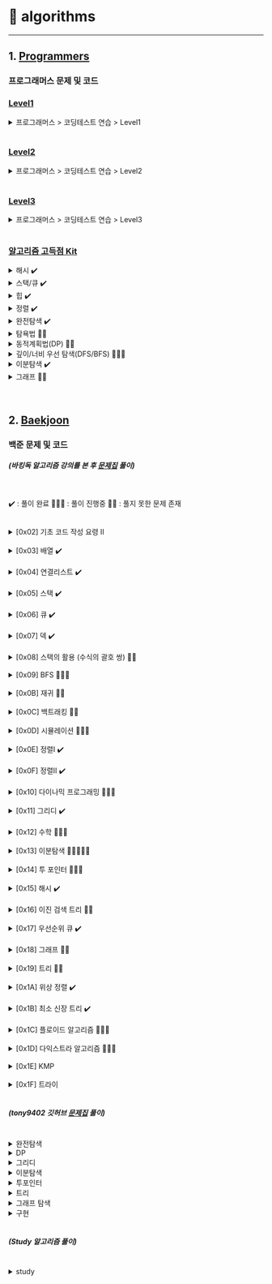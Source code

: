 # :runner: algorithms
<hr />

## 1. [Programmers](./Programmers)
### 프로그래머스 문제 및 코드

### [Level1](./Programmers/Level1)

<details>
<summary>프로그래머스 > 코딩테스트 연습 > Level1</summary>

* <완주하지 못한 선수> - [문제](https://programmers.co.kr/learn/courses/30/lessons/42576) | [코드1(Java)](./Programmers/Level1/완주하지못한선수/Solution.java) | [코드2(C++)](./Programmers/Level1/완주하지못한선수/Solution2.cpp)
* <가운데 글자 가져오기> - [문제](https://programmers.co.kr/learn/courses/30/lessons/12903) | [코드](./Programmers/Level1/가운데글자가져오기/Solution.java)
* <[1차] 비밀지도> - [문제](https://programmers.co.kr/learn/courses/30/lessons/17681) | [코드](./Programmers/Level1/비밀지도/Solution.java)
* <K번째수> - [문제](https://programmers.co.kr/learn/courses/30/lessons/42748) | [코드](./Programmers/Level1/K번째수/Solution.java)
* <두 개 뽑아서 더하기> - [문제](https://programmers.co.kr/learn/courses/30/lessons/68644) | [코드](./Programmers/Level1/두개뽑아서더하기/Solution.java)
* <모의고사> - [문제](https://programmers.co.kr/learn/courses/30/lessons/42840) | [코드](./Programmers/Level1/모의고사/Solution.java)
* <체육복> - [문제](https://programmers.co.kr/learn/courses/30/lessons/42862) | [코드](./Programmers/Level1/체육복/Solution.java)
* <2016년> - [문제](https://programmers.co.kr/learn/courses/30/lessons/12901) | [코드](./Programmers/Level1/2016년/Solution.java)
* <3진법 뒤집기> - [문제](https://programmers.co.kr/learn/courses/30/lessons/68935) | [코드](./Programmers/Level1/3진법뒤집기/Solution.java)
* <같은 숫자는 싫어> - [문제](https://programmers.co.kr/learn/courses/30/lessons/12906) | [코드](./Programmers/Level1/같은숫자는싫어/Solution.java)
* <나누어 떨어지는 숫자 배열> - [문제](https://programmers.co.kr/learn/courses/30/lessons/12910) | [코드](./Programmers/Level1/나누어떨어지는숫자배열/Solution.java)
* <두 정수 사이의 합> - [문제](https://programmers.co.kr/learn/courses/30/lessons/12912) | [코드](./Programmers/Level1/두정수사이의합/Solution.java)
* <문자열 내 마음대로 정렬하기> - [문제](https://programmers.co.kr/learn/courses/30/lessons/12915) | [코드](./Programmers/Level1/문자열내마음대로정렬하기/Solution.java)
* <문자열 내 p와 y의 개수> - [문제](https://programmers.co.kr/learn/courses/30/lessons/12916) | [코드](./Programmers/Level1/문자열내p와y의개수/Solution.java)
* <폰켓몬> - [문제](https://programmers.co.kr/learn/courses/30/lessons/1845) | [코드](./Programmers/Level1/폰켓몬/Solution.java)
* <문자열 내림차순으로 배치하기> - [문제](https://programmers.co.kr/learn/courses/30/lessons/12917) | [코드](./Programmers/Level1/문자열내림차순으로배치하기/Solution.java)
* <문자열 다루기 기본> - [문제](https://programmers.co.kr/learn/courses/30/lessons/12918) | [코드](./Programmers/Level1/문자열다루기기본/Solution.java)
* <소수 찾기> - [문제](https://programmers.co.kr/learn/courses/30/lessons/12921) | [코드](./Programmers/Level1/소수찾기/Solution.java) + ([에라토스테네스의 체](https://ko.wikipedia.org/wiki/%EC%97%90%EB%9D%BC%ED%86%A0%EC%8A%A4%ED%85%8C%EB%84%A4%EC%8A%A4%EC%9D%98_%EC%B2%B4))
* <수박수박수박수박수박수?> - [문제](https://programmers.co.kr/learn/courses/30/lessons/12922) | [코드](./Programmers/Level1/수박수박수박수박수박수/Solution.java)
* <문자열을 정수로 바꾸기> - [문제](https://programmers.co.kr/learn/courses/30/lessons/12925) | [코드](./Programmers/Level1/문자열을정수로바꾸기/Solution.java)
* <내적> - [문제](https://programmers.co.kr/learn/courses/30/lessons/70128) | [코드](./Programmers/Level1/내적/Solution.java)
* <시저 암호> - [문제](https://programmers.co.kr/learn/courses/30/lessons/12926) | [코드](./Programmers/Level1/시저암호/Solution.java)
* <약수의 합> - [문제](https://programmers.co.kr/learn/courses/30/lessons/12928) | [코드](./Programmers/Level1/약수의합/Solution.java)
* <이상한 문자 만들기> - [문제](https://programmers.co.kr/learn/courses/30/lessons/12930) | [코드](./Programmers/Level1/이상한문자만들기/Solution.java)
* <자릿수 더하기> - [문제](https://programmers.co.kr/learn/courses/30/lessons/12931) | [코드](./Programmers/Level1/자릿수더하기/Solution.java)
* <자연수 뒤집어 배열로 만들기> - [문제](https://programmers.co.kr/learn/courses/30/lessons/12932) | [코드](./Programmers/Level1/자연수뒤집어배열로만들기/Solution.java)
* <정수 내림차순으로 배치하기> - [문제](https://programmers.co.kr/learn/courses/30/lessons/12933) | [코드](./Programmers/Level1/정수내림차순으로배치하기/Solution.java)
* <정수 제곱근 판별> - [문제](https://programmers.co.kr/learn/courses/30/lessons/12934) | [코드](./Programmers/Level1/정수제곱근판별/Solution.java)
* <제일 작은 수 제거하기> - [문제](https://programmers.co.kr/learn/courses/30/lessons/12935) | [코드](./Programmers/Level1/제일작은수제거하기/Solution.java)
* <짝수와 홀수> - [문제](https://programmers.co.kr/learn/courses/30/lessons/12937) | [코드](./Programmers/Level1/짝수와홀수/Solution.java)
* <최대공약수와 최소공배수> - [문제](https://programmers.co.kr/learn/courses/30/lessons/12940) | [코드](./Programmers/Level1/최대공약수와최소공배수/Solution.java) + ([유클리드 호제법](https://namu.wiki/w/%EC%9C%A0%ED%81%B4%EB%A6%AC%EB%93%9C%20%ED%98%B8%EC%A0%9C%EB%B2%95))
* <콜라츠 추측> - [문제](https://programmers.co.kr/learn/courses/30/lessons/12943) | [코드](./Programmers/Level1/콜라츠추측/Solution.java)
* <평균 구하기> - [문제](https://programmers.co.kr/learn/courses/30/lessons/12944) | [코드](./Programmers/Level1/평균구하기/Solution.java)
* <하샤드 수> - [문제](https://programmers.co.kr/learn/courses/30/lessons/12947) | [코드](./Programmers/Level1/하샤드수/Solution.java)
* <핸드폰 번호 가리기> - [문제](https://programmers.co.kr/learn/courses/30/lessons/12948) | [코드](./Programmers/Level1/핸드폰번호가리기/Solution.java)
* <키패드 누르기> - [문제](https://programmers.co.kr/learn/courses/30/lessons/67256) | [코드](./Programmers/Level1/키패드누르기/Solution.java)
* <행렬의 덧셈> - [문제](https://programmers.co.kr/learn/courses/30/lessons/12950) | [코드](./Programmers/Level1/행렬의덧셈/Solution.java)
* <x만큼 간격이 있는 n개의 숫자> - [문제](https://programmers.co.kr/learn/courses/30/lessons/12954) | [코드](./Programmers/Level1/x만큼간격이있는n개의숫자/Solution.java)
* <직사각형 별찍기> - [문제](https://programmers.co.kr/learn/courses/30/lessons/12969) | [코드](./Programmers/Level1/직사각형별찍기/Solution.java)
* <소수 만들기> - [문제](https://programmers.co.kr/learn/courses/30/lessons/12977) | [코드](./Programmers/Level1/소수만들기/Solution.java)
* <예산> - [문제](https://programmers.co.kr/learn/courses/30/lessons/12982) | [코드](./Programmers/Level1/예산/Solution.java)
* <실패율> - [문제](https://programmers.co.kr/learn/courses/30/lessons/42889) | [코드](./Programmers/Level1/실패율/Solution.java)
* <다트 게임> - [문제](https://programmers.co.kr/learn/courses/30/lessons/17682) | [코드](./Programmers/Level1/다트게임/Solution.java)
* <신규 아이디 추천> - [문제](https://programmers.co.kr/learn/courses/30/lessons/72410) | [코드](./Programmers/Level1/신규아이디추천/Solution.java)
* <음양 더하기> - [문제](https://programmers.co.kr/learn/courses/30/lessons/76501) | [코드](./Programmers/Level1/음양더하기/Solution.java)
* <숫자 문자열과 영단어> - [문제](https://programmers.co.kr/learn/courses/30/lessons/81301) | [코드](./Programmers/Level1/숫자문자열과영단어/Solution.java)
* <없는 숫자 더하기> - [문제](https://school.programmers.co.kr/learn/courses/30/lessons/86051) | [코드](./Programmers/Level1/없는숫자더하기/Solution.java)
* <신고 결과 받기> - [문제](https://school.programmers.co.kr/learn/courses/30/lessons/92334) | [코드](./Programmers/Level1/신고결과받기/Solution.java)
* <부족한 금액 계산하기> - [문제](https://school.programmers.co.kr/learn/courses/30/lessons/82612) | [코드](./Programmers/Level1/부족한금액계산하기/Solution.java)
* <로또의 최고 순위와 최저 순위> - [문제](https://school.programmers.co.kr/learn/courses/30/lessons/77484) | [코드](./Programmers/Level1/로또의최고순위와최저순위/Solution.java)

</details>

<br />

### [Level2](./Programmers/Level2)

<details>
<summary> 프로그래머스 > 코딩테스트 연습 > Level2 </summary>

* <주식가격> - [문제](https://programmers.co.kr/learn/courses/30/lessons/42584) | [코드](./Programmers/Level2/주식가격/Solution.java)
* <124 나라의 숫자> - [문제](https://programmers.co.kr/learn/courses/30/lessons/12899) | [코드](./Programmers/Level2/124나라의숫자/Solution.java)
* <스킬트리> - [문제](https://programmers.co.kr/learn/courses/30/lessons/49993) | [코드](./Programmers/Level2/스킬트리/Solution.java)
* <프린터> - [문제](https://programmers.co.kr/learn/courses/30/lessons/42587) | [코드](./Programmers/Level2/프린터/Solution.java)
* <기능개발> - [문제](https://programmers.co.kr/learn/courses/30/lessons/42586) | [코드1](./Programmers/Level2/기능개발/Solution.java) | [코드2(Use Stack)](./Programmers/Level2/기능개발/Solution2.java)
* <멀쩡한 사각형> - [문제](https://programmers.co.kr/learn/courses/30/lessons/62048) | [코드](./Programmers/Level2/멀쩡한사각형/Solution.java) + ([유클리드 호제법](https://namu.wiki/w/%EC%9C%A0%ED%81%B4%EB%A6%AC%EB%93%9C%20%ED%98%B8%EC%A0%9C%EB%B2%95))
* <다리를 지나는 트럭> - [문제](https://programmers.co.kr/learn/courses/30/lessons/42583) | [코드](./Programmers/Level2/다리를지나는트럭/Solution.java)
* <문자열 압축> - [문제](https://programmers.co.kr/learn/courses/30/lessons/60057) | [코드](./Programmers/Level2/문자열압축/Solution.java)
* <큰 수 만들기> - [문제](https://programmers.co.kr/learn/courses/30/lessons/42883) | [코드](./Programmers/Level2/큰수만들기/Solution.java)
* <최댓값과 최솟값> - [문제](https://programmers.co.kr/learn/courses/30/lessons/12939) | [코드](./Programmers/Level2/최댓값과최솟값/Solution.java)
* <카펫> - [문제](https://programmers.co.kr/learn/courses/30/lessons/42842) | [코드](./Programmers/Level2/카펫/Solution.java)
* <가장 큰 수> - [문제](https://programmers.co.kr/learn/courses/30/lessons/42746) | [코드](./Programmers/Level2/가장큰수/Solution.java)
* <구명보트> - [문제](https://programmers.co.kr/learn/courses/30/lessons/42885) | [코드](./Programmers/Level2/구명보트/Solution.java)
* <더 맵게> - [문제](https://programmers.co.kr/learn/courses/30/lessons/42626) | [코드](./Programmers/Level2/더맵게/Solution.java)
* <JadenCase 문자열 만들기> - [문제](https://programmers.co.kr/learn/courses/30/lessons/12951) | [코드](./Programmers/Level2/JadenCase문자열만들기/Solution.java)
* <N개의 최소공배수> - [문제](https://programmers.co.kr/learn/courses/30/lessons/12953) | [코드](./Programmers/Level2/N개의최소공배수/Solution.java)
* <올바른 괄호> - [문제](https://programmers.co.kr/learn/courses/30/lessons/12909) | [코드](./Programmers/Level2/올바른괄호/Solution.java)
* <최솟값 만들기> - [문제](https://programmers.co.kr/learn/courses/30/lessons/12941) | [코드](./Programmers/Level2/최솟값만들기/Solution.java)
* <H - Index> - [문제](https://programmers.co.kr/learn/courses/30/lessons/42747) | [코드](./Programmers/Level2/H-Index/Solution.java)
* <전화번호 목록> - [문제](https://programmers.co.kr/learn/courses/30/lessons/42577) | [코드](./Programmers/Level2/전화번호목록/Solution.java)
* <행렬의 곱셈> - [문제](https://programmers.co.kr/learn/courses/30/lessons/12949) | [코드](./Programmers/Level2/행렬의곱셈/Solution.java)
* <튜플> - [문제](https://programmers.co.kr/learn/courses/30/lessons/64065) | [코드](./Programmers/Level2/튜플/Solution.py)
* <멀리 뛰기> - [문제](https://programmers.co.kr/learn/courses/30/lessons/12914) | [코드](./Programmers/Level2/멀리뛰기/Solution.py)
* <귤 고르기> - [문제](https://programmers.co.kr/learn/courses/30/lessons/138476) | [코드](./Programmers/Level2/귤고르기/Solution.py)
* <1차캐시> - [문제](https://programmers.co.kr/learn/courses/30/lessons/17680) | [코드](./Programmers/Level2/1차캐시/Solution.py)
* <할인행사> - [문제](https://programmers.co.kr/learn/courses/30/lessons/131127) | [코드](./Programmers/Level2/할인행사/Solution.py)
* <뉴스클러스터링> - [문제](https://programmers.co.kr/learn/courses/30/lessons/17677) | [코드](./Programmers/Level2/뉴스클러스터링/Solution.py)
* <k진수에서소수개수구하기> - [문제](https://programmers.co.kr/learn/courses/30/lessons/92335) | [코드](./Programmers/Level2/k진수에서소수개수구하기/Solution.py)
* <n진수 게임> - [문제](https://programmers.co.kr/learn/courses/30/lessons/17687) | [코드](./Programmers/Level2/n진수게임/Solution.py)
* <방문 길이> - [문제](https://programmers.co.kr/learn/courses/30/lessons/49994) | [코드](./Programmers/Level2/방문길이/Solution.py)
* <롤케이크 자르기> - [문제](https://programmers.co.kr/learn/courses/30/lessons/132265) | [코드](./Programmers/Level2/롤케이크자르기/Solution.py)
* <주차 요금 계산> - [문제](https://programmers.co.kr/learn/courses/30/lessons/92341) | [코드](./Programmers/Level2/주차요금계산/Solution.py)
* <땅따먹기> - [문제](https://programmers.co.kr/learn/courses/30/lessons/12913) | [코드](./Programmers/Level2/땅따먹기/Solution.py)
* <배달> - [문제](https://programmers.co.kr/learn/courses/30/lessons/12978) | [코드](./Programmers/Level2/배달/Solution.py)
* <숫자 카드 나누기> - [문제](https://programmers.co.kr/learn/courses/30/lessons/135807) | [코드](./Programmers/Level2/숫자카드나누기/Solution.py)
* <뒤에 있는 큰 수 찾기> - [문제](https://programmers.co.kr/learn/courses/30/lessons/154539) | [코드](./Programmers/Level2/뒤에있는큰수찾기/Solution.py)
* <n^2 배열 자르기> - [문제](https://programmers.co.kr/learn/courses/30/lessons/87390) | [코드](./Programmers/Level2/n^2배열자르기/Solution.py)
* <택배상자> - [문제](https://programmers.co.kr/learn/courses/30/lessons/131704) | [코드](./Programmers/Level2/택배상자/Solution.py)
* <괄호 회전하기> - [문제](https://programmers.co.kr/learn/courses/30/lessons/76502) | [코드](./Programmers/Level2/괄호회전하기/Solution.py)
* <이진 변환 반복하기> - [문제](https://programmers.co.kr/learn/courses/30/lessons/70129) | [코드](./Programmers/Level2/이진변환반복하기/Solution.py)
* <2 x n 타일링> - [문제](https://programmers.co.kr/learn/courses/30/lessons/12900) | [코드](./Programmers/Level2/2xn타일링/Solution.py)
* <2개 이하로 다른 비트> - [문제](https://programmers.co.kr/learn/courses/30/lessons/77885) | [코드](./Programmers/Level2/2개이하로다른비트/Solution.py)
* <쿼드압축 후 개수 세기> - [문제](https://programmers.co.kr/learn/courses/30/lessons/68936) | [코드](./Programmers/Level2/쿼드압축후개수세기/Solution.py)
* <숫자 변환하기> - [문제](https://programmers.co.kr/learn/courses/30/lessons/154538) | [코드](./Programmers/Level2/숫자변환하기/Solution.py)
* <삼각 달팽이> - [문제](https://programmers.co.kr/learn/courses/30/lessons/68645) | [코드](./Programmers/Level2/삼각달팽이/Solution.py)
* <연속된 부분수열의 합> - [문제](https://programmers.co.kr/learn/courses/30/lessons/178870) | [코드](./Programmers/Level2/연속된부분수열의합/Solution.py)
* <두 큐 합 같게 만들기> - [문제](https://programmers.co.kr/learn/courses/30/lessons/118667) | [코드](./Programmers/Level2/두큐합같게만들기/Solution.py)
* <압축> - [문제](https://programmers.co.kr/learn/courses/30/lessons/17684) | [코드](./Programmers/Level2/압축/Solution.py)
* <파일명 정렬> - [문제](https://programmers.co.kr/learn/courses/30/lessons/17686) | [코드](./Programmers/Level2/파일명정렬/Solution.py)
* <오픈채팅방> - [문제](https://programmers.co.kr/learn/courses/30/lessons/42888) | [코드](./Programmers/Level2/오픈채팅방/Solution.py)
* <프렌즈4블록> - [문제](https://programmers.co.kr/learn/courses/30/lessons/17679) | [코드](./Programmers/Level2/프렌즈4블록/Solution.py)
* <행렬 테두리 회전하기> - [문제](https://programmers.co.kr/learn/courses/30/lessons/77485) | [코드](./Programmers/Level2/행렬테두리회전하기/Solution.py)

</details>

<br />

### [Level3](./Programmers/Level3)

<details>
<summary> 프로그래머스 > 코딩테스트 연습 > Level3 </summary>

* <숫자 게임> - [문제](https://programmers.co.kr/learn/courses/30/lessons/12987) | [코드](./Programmers/Level3/숫자게임/Solution.py)
* <최고의 집합> - [문제](https://programmers.co.kr/learn/courses/30/lessons/12938) | [코드](./Programmers/Level3/최고의집합/Solution.py)
* <야근 지수> - [문제](https://programmers.co.kr/learn/courses/30/lessons/12927) | [코드](./Programmers/Level3/야근지수/Solution.py)
* <기지국 설치> - [문제](https://programmers.co.kr/learn/courses/30/lessons/12979) | [코드](./Programmers/Level3/기지국설치/Solution.py)
* <스티커모으기(2)> - [문제](https://programmers.co.kr/learn/courses/30/lessons/12971) | [코드](./Programmers/Level3/스티커모으기2/Solution.py)
* <징검다리 건너기> - [문제](https://programmers.co.kr/learn/courses/30/lessons/64062) | [코드](./Programmers/Level3/징검다리건너기/Solution.py)

</details>

<br />

### [알고리즘 고득점 Kit](./Programmers/hash)

<details>
<summary>해시 ✔️</summary>

* <폰켓몬> - [문제](https://programmers.co.kr/learn/courses/30/lessons/1845) | [코드](./Programmers/hash/폰켓몬/Solution.py)
* <완주하지 못한 선수> - [문제](https://programmers.co.kr/learn/courses/30/lessons/42576) | [코드](./Programmers/hash/완주하지못한선수/Solution.py)
* <전화번호 목록> - [문제](https://programmers.co.kr/learn/courses/30/lessons/42577) | [코드](./Programmers/hash/전화번호목록/Solution.py)
* <의상> - [문제](https://programmers.co.kr/learn/courses/30/lessons/42578) | [코드](./Programmers/hash/의상/Solution.py)
* <베스트앨범> - [문제](https://programmers.co.kr/learn/courses/30/lessons/42579) | [코드](./Programmers/hash/베스트앨범/Solution.py)

</details>

<details>
<summary>스택/큐 ✔️</summary>

* <같은 숫자는 싫어> - [문제](https://programmers.co.kr/learn/courses/30/lessons/12906) | [코드](./Programmers/stack_queue/같은숫자는싫어/Solution.py)
* <기능개발> - [문제](https://programmers.co.kr/learn/courses/30/lessons/42586) | [코드](./Programmers/stack_queue/기능개발/Solution.py)
* <올바른 괄호> - [문제](https://programmers.co.kr/learn/courses/30/lessons/12909) | [코드](./Programmers/stack_queue/올바른괄호/Solution.py)
* <프로세스> - [문제](https://programmers.co.kr/learn/courses/30/lessons/42587) | [코드](./Programmers/stack_queue/프로세스/Solution.py)
* <다리를 지나는 트럭> - [문제](https://programmers.co.kr/learn/courses/30/lessons/42583) | [코드](./Programmers/stack_queue/다리를지나는트럭/Solution.py)
* <주식가격> - [문제](https://programmers.co.kr/learn/courses/30/lessons/42584) | [코드](./Programmers/stack_queue/주식가격/Solution.py)

</details>

<details>
<summary>힙 ✔️</summary>

* <더 맵게> - [문제](https://programmers.co.kr/learn/courses/30/lessons/42626) | [코드](./Programmers/heap/더맵게/Solution.py)
* <디스크 컨트롤러> - [문제](https://programmers.co.kr/learn/courses/30/lessons/42627) | [코드](./Programmers/heap/디스크컨트롤러/Solution.py)
* <이중우선순위큐> - [문제](https://programmers.co.kr/learn/courses/30/lessons/42628) | [코드](./Programmers/heap/이중우선순위큐/Solution.py)

</details>

<details>
<summary>정렬 ✔️</summary>

* <K번째수> - [문제](https://programmers.co.kr/learn/courses/30/lessons/42748) | [코드](./Programmers/sort/K번째수/Solution.py)
* <가장 큰 수> - [문제](https://programmers.co.kr/learn/courses/30/lessons/42746) | [코드](./Programmers/sort/가장큰수/Solution.py)
* <H-index> - [문제](https://programmers.co.kr/learn/courses/30/lessons/42747) | [코드](./Programmers/sort/H-index/Solution.py)

</details>

<details>
<summary>완전탐색 ✔️</summary>

* <최소직사각형> - [문제](https://programmers.co.kr/learn/courses/30/lessons/86491) | [코드](./Programmers/exhaustive_search/최소직사각형/Solution.py)
* <모의고사> - [문제](https://programmers.co.kr/learn/courses/30/lessons/42840) | [코드](./Programmers/exhaustive_search/모의고사/Solution.py)
* <소수찾기> - [문제](https://programmers.co.kr/learn/courses/30/lessons/42839) | [코드](./Programmers/exhaustive_search/소수찾기/Solution.py)
* <카펫> - [문제](https://programmers.co.kr/learn/courses/30/lessons/42842) | [코드](./Programmers/exhaustive_search/카펫/Solution.py)
* <피로도> - [문제](https://programmers.co.kr/learn/courses/30/lessons/87946) | [코드](./Programmers/exhaustive_search/피로도/Solution.py)
* <전력망을 둘로 나누기> - [문제](https://programmers.co.kr/learn/courses/30/lessons/86971) | [코드](./Programmers/exhaustive_search/전력망을둘로나누기/Solution.py)
* <모음사전> - [문제](https://programmers.co.kr/learn/courses/30/lessons/84512) | [코드](./Programmers/exhaustive_search/모음사전/Solution.py)

</details>

<details>
<summary>탐욕법 👊🏻</summary>

* <체육복> - [문제](https://programmers.co.kr/learn/courses/30/lessons/42862) | [코드](./Programmers/greedy/체육복/Solution.py)
* <조이스틱> 👊🏻
* <큰 수 만들기> - [문제](https://programmers.co.kr/learn/courses/30/lessons/42883) | [코드](./Programmers/greedy/큰수만들기/Solution.py)
* <구명보트> - [문제](https://programmers.co.kr/learn/courses/30/lessons/42885) | [코드](./Programmers/greedy/구명보트/Solution.py)
* <섬 연결하기> - [문제](https://programmers.co.kr/learn/courses/30/lessons/42861) | [코드](./Programmers/greedy/섬연결하기/Solution.py)
* <단속카메라> - [문제](https://programmers.co.kr/learn/courses/30/lessons/42884) | [코드](./Programmers/greedy/단속카메라/Solution.py)

</details>

<details>
<summary>동적계획법(DP) 👊🏻</summary>

* <N으로 표현> - [문제](https://programmers.co.kr/learn/courses/30/lessons/42895) | [코드](./Programmers/dp/N으로표현/Solution.py)
* <정수 삼각형> - [문제](https://programmers.co.kr/learn/courses/30/lessons/43105) | [코드](./Programmers/dp/정수삼각형/Solution.py)
* <등굣길> - [문제](https://programmers.co.kr/learn/courses/30/lessons/42898) | [코드](./Programmers/dp/등굣길/Solution.py)
* <사칙연산> 👊🏻
* <도둑질> - [문제](https://programmers.co.kr/learn/courses/30/lessons/42897) | [코드](./Programmers/dp/도둑질/Solution.py)

</details>

<details>
<summary>깊이/너비 우선 탐색(DFS/BFS) 🏃🏻‍♀️</summary>

* <타겟넘버> - [문제](https://programmers.co.kr/learn/courses/30/lessons/43165) | [코드](./Programmers/dfs_bfs/타겟넘버/Solution.py)
* <네트워크> - [문제](https://programmers.co.kr/learn/courses/30/lessons/43162) | [코드](./Programmers/dfs_bfs/네트워크/Solution.py)
* <게임 맵 최단거리> - [문제](https://programmers.co.kr/learn/courses/30/lessons/1844) | [코드](./Programmers/dfs_bfs/게임맵최단거리/Solution.py)
* <단어변환> - [문제](https://programmers.co.kr/learn/courses/30/lessons/43163) | [코드](./Programmers/dfs_bfs/단어변환/Solution.py)
* <아이템 줍기> 
* <여행경로> - [문제](https://programmers.co.kr/learn/courses/30/lessons/43164) | [코드](./Programmers/dfs_bfs/여행경로/Solution.py)

</details>

<details>
<summary>이분탐색 ✔️</summary>

* <입국심사> - [문제](https://programmers.co.kr/learn/courses/30/lessons/43238) | [코드](./Programmers/binary_search/입국심사/Solution.py)
* <징검다리> - [문제](https://programmers.co.kr/learn/courses/30/lessons/43236) | [코드](./Programmers/binary_search/징검다리/Solution.py)

</details>

<details>
<summary>그래프 🏃🏻</summary>

* <가장 먼 노드> - [문제](https://programmers.co.kr/learn/courses/30/lessons/49189) | [코드](./Programmers/graph/가장먼노드/Solution.py)
* <순위> - [문제](https://programmers.co.kr/learn/courses/30/lessons/49191) | [코드](./Programmers/graph/순위/Solution.py)

</details>

<br />
<br />

## 2. [Baekjoon](./Baekjoon)
### 백준 문제 및 코드
##### (바킹독 알고리즘 강의를 본 후 [문제집](https://github.com/encrypted-def/basic-algo-lecture) 풀이)

<br />

✔️ : 풀이 완료 
🏃🏻‍♀️ : 풀이 진행중 
👊🏻 : 풀지 못한 문제 존재 

<br />

<details>
<summary>[0x02] 기초 코드 작성 요령 II</summary>

* <10871> - [문제](https://www.acmicpc.net/problem/10871) | [코드](./Baekjoon/0x02/10871/Main.java) | [코드(Python)](./Baekjoon/0x02/10871/Solution.py)
* <1000> - [문제](https://www.acmicpc.net/problem/1000) | [코드](./Baekjoon/0x02/1000/Main.java)
* <2557> - [문제](https://www.acmicpc.net/problem/2557) | [코드](./Baekjoon/0x02/2557/Main.java)
* <10171> - [문제](https://www.acmicpc.net/problem/10171) | [코드](./Baekjoon/0x02/10171/Main.java)
* <2309> - [문제](https://www.acmicpc.net/problem/2309) | [코드](./Baekjoon/0x02/2309/Main.java) | [코드(Python)](./Baekjoon/0x02/2309/Solution.py)
* <1267> - [문제](https://www.acmicpc.net/problem/1267) | [코드](./Baekjoon/0x02/1267/Main.java)
* <15552> - [문제](https://www.acmicpc.net/problem/15552) | [코드](./Baekjoon/0x02/15552/Main.java) | [코드(Python)](./Baekjoon/0x02/15552/Solution.py)
* <2446> - [문제](https://www.acmicpc.net/problem/2446) | [코드](./Baekjoon/0x02/2446/Main.java) | [코드(Python)](./Baekjoon/0x02/2446/Solution.py)
* <2562> - [문제](https://www.acmicpc.net/problem/2562) | [코드(Python)](./Baekjoon/0x02/2562/Solution.py)

</details>
<br />

<details>
<summary>[0x03] 배열 ✔️</summary>

* <10808> - [문제](https://www.acmicpc.net/problem/10808) | [코드](./Baekjoon/0x03/10808/Main.java) | [코드(Python)](./Baekjoon/0x03/10808/Solution.py)
* <2577> - [문제](https://www.acmicpc.net/problem/2577) | [코드(Python)](./Baekjoon/0x03/2577/Solution.py)
* <1475> - [문제](https://www.acmicpc.net/problem/1475) | [코드](./Baekjoon/0x03/1475/Main.java) | [코드(Python)](./Baekjoon/0x03/1475/Solution.py)
* <3273> - [문제](https://www.acmicpc.net/problem/3273) | [코드(Python)](./Baekjoon/0x03/3273/Solution.py)
* <10807> - [문제](https://www.acmicpc.net/problem/10807) | [코드(Python)](./Baekjoon/0x03/10807/Solution.py)
* <13300> - [문제](https://www.acmicpc.net/problem/13300) | [코드](./Baekjoon/0x03/13300/Main.java) | [코드(Python)](./Baekjoon/0x03/13300/Solution.py)
* <11328> - [문제](https://www.acmicpc.net/problem/11328) | [코드](./Baekjoon/0x03/11328/Main.java) | [코드(Python)](./Baekjoon/0x03/11328/Solution.py)
* <1919> - [문제](https://www.acmicpc.net/problem/1919) | [코드](./Baekjoon/0x03/1919/Main.java) | [코드(Python)](./Baekjoon/0x03/1919/Solution.py)

</details>
<br />

<details>
<summary>[0x04] 연결리스트 ✔️</summary>

* <1406> - [문제](https://www.acmicpc.net/problem/1406) | [코드1(ListIterator)](./Baekjoon/0x04/1406/Main.java) | [코드2(Stack)](./Baekjoon/0x04/1406/Main2.java) | [코드(Python)](./Baekjoon/0x04/1406/Solution.py) | [코드2(Python)](./Baekjoon/0x04/1406/Solution2.py) | [코드3(Python)](./Baekjoon/0x04/1406/Solution3.py)
* <5397> - [문제](https://www.acmicpc.net/problem/5397) | [코드(ListIterator)](./Baekjoon/0x04/5397/Main.java) | [코드(Python)](./Baekjoon/0x04/5397/Solution.py) | [코드2(Python)](./Baekjoon/0x04/5397/Solution2.py) | [코드3(Python)](./Baekjoon/0x04/5397/Solution3.py)
* <1158> - [문제](https://www.acmicpc.net/problem/1158) | [코드](./Baekjoon/0x04/1158/Main.java) | [코드(Python)](./Baekjoon/0x04/1158/Solution.py) | [코드2(Python)](./Baekjoon/0x04/1158/Solution2.py)

</details>
<br />

<details>
<summary>[0x05] 스택 ✔️</summary>

* <10828> - [문제](https://www.acmicpc.net/problem/10828) | [코드1(Stack)](./Baekjoon/0x05/10828/Main.java) | [코드2(배열)](./Baekjoon/0x05/10828/Main2.java) | [코드3(Python)](./Baekjoon/0x05/10828/Solution.py)
* <10773> - [문제](https://www.acmicpc.net/problem/10773) | [코드(Python)](./Baekjoon/0x05/10773/Solution.py)
* <1874> - [문제](https://www.acmicpc.net/problem/1874) | [코드](./Baekjoon/0x05/1874/Main.java) | [코드(Python)](./Baekjoon/0x05/1874/Solution.py) | [코드2(Python)](./Baekjoon/0x05/1874/Solution2.py) | [코드2(Python)](./Baekjoon/0x05/1874/Solution3.py)
* <2493> - [문제](https://www.acmicpc.net/problem/2493) | [코드](./Baekjoon/0x05/2493/Main.java) | [코드(Python)](./Baekjoon/0x05/2493/Solution.py) | [코드2(Python)](./Baekjoon/0x05/2493/Solution2.py)
* <6198> - [문제](https://www.acmicpc.net/problem/6198) | [코드(Python)](./Baekjoon/0x05/6198/Solution.py)
* <17298> - [문제](https://www.acmicpc.net/problem/17298) | [코드](./Baekjoon/0x05/17298/Solution.py) | [코드2](./Baekjoon/0x05/17298/Solution2.py)
* <3015>(P) - [문제](https://www.acmicpc.net/problem/3015) | [코드](./Baekjoon/0x05/3015/Main.java)
* <6549>(P)

</details>
<br />

<details>
<summary>[0x06] 큐 ✔️</summary>

* <10845> - [문제](https://www.acmicpc.net/problem/10845) | [코드](./Baekjoon/0x06/10845/Main.java) | [코드(Python)](./Baekjoon/0x06/10845/Solution.py)
* <18258> - [문제](https://www.acmicpc.net/problem/18258) | [코드](./Baekjoon/0x06/18258/Main.java) | [코드(Python)](./Baekjoon/0x06/18258/Solution.py) | [코드2(Python)](./Baekjoon/0x06/18258/Solution2.py)
* <2164> - [문제](https://www.acmicpc.net/problem/2164) | [코드(Python)](./Baekjoon/0x06/2164/Solution.py) | [코드2(Python)](./Baekjoon/0x06/2164/Solution2.py)

</details>
<br />

<details>
<summary>[0x07] 덱 ✔️</summary>

* <10866> - [문제](https://www.acmicpc.net/problem/10866) | [코드(Python)](./Baekjoon/0x07/10866/Solution.py)
* <1021> - [문제](https://www.acmicpc.net/problem/1021) | [코드(Python)](./Baekjoon/0x07/1021/Solution.py) | [코드2(Python)](./Baekjoon/0x07/1021/Solution2.py)
* <5430> - [문제](https://www.acmicpc.net/problem/5430) | [코드(Python)](./Baekjoon/0x07/5430/Solution.py) | [코드2(Python)](./Baekjoon/0x07/5430/Solution2.py)
* <11003>(P)

</details>
<br />

<details>
<summary>[0x08] 스택의 활용 (수식의 괄호 쌍) 👊🏻</summary>

* <4949> - [문제](https://www.acmicpc.net/problem/4949) | [코드(Python)](./Baekjoon/0x08/4949/Solution.py)
* <3986> - [문제](https://www.acmicpc.net/problem/3986) | [코드(Python)](./Baekjoon/0x08/3986/Solution.py)
* <9012> - [문제](https://www.acmicpc.net/problem/9012) | [코드(Python)](./Baekjoon/0x08/9012/Solution.py) | [코드2(Python)](./Baekjoon/0x08/9012/Solution2.py)
* <10799> - [문제](https://www.acmicpc.net/problem/10799) | [코드(Python)](./Baekjoon/0x08/10799/Solution.py) | [코드2(Python)](./Baekjoon/0x08/10799/Solution2.py)
* <2504>

</details>
<br />

<details>
<summary>[0x09] BFS 🏃🏻‍♀️</summary>

* <1926> - [문제](https://www.acmicpc.net/problem/1926) | [코드(Python)](./Baekjoon/0x09/1926/Solution.py) | [코드2(Python)](./Baekjoon/0x09/1926/Solution2.py)
* <2178> - [문제](https://www.acmicpc.net/problem/2178) | [코드(Python)](./Baekjoon/0x09/2178/Solution.py) | [코드2(Python)](./Baekjoon/0x09/2178/Solution2.py)
* <7576> - [문제](https://www.acmicpc.net/problem/7576) | [코드(Python)](./Baekjoon/0x09/7576/Solution.py) | [코드2(Python)](./Baekjoon/0x09/7576/Solution2.py)
* <4179> - [문제](https://www.acmicpc.net/problem/4179) | [코드(Python)](./Baekjoon/0x09/4179/Solution.py) | [코드2(Python)](./Baekjoon/0x09/4179/Solution2.py) | [코드3(Python)](./Baekjoon/0x09/4179/Solution3.py)
* <1697> - [문제](https://www.acmicpc.net/problem/1697) | [코드(Python)](./Baekjoon/0x09/1697/Solution.py) | [코드2(Python)](./Baekjoon/0x09/1697/Solution2.py)
* <1012> - [문제](https://www.acmicpc.net/problem/1012) | [코드(Python)](./Baekjoon/0x09/1012/Solution.py)
* <10026> - [문제](https://www.acmicpc.net/problem/10026) | [코드(Python)](./Baekjoon/0x09/10026/Solution.py) | [코드2(Python)](./Baekjoon/0x09/10026/Solution2.py)
* <7569> - [문제](https://www.acmicpc.net/problem/7569) | [코드(Python)](./Baekjoon/0x09/7569/Solution.py) | [코드2(Python)](./Baekjoon/0x09/7569/Solution2.py) | [코드3(Python)](./Baekjoon/0x09/7569/Solution3.py)
* <7562> - [문제](https://www.acmicpc.net/problem/7562) | [코드(Python)](./Baekjoon/0x09/7562/Solution.py)
* <5427> - [문제](https://www.acmicpc.net/problem/5427) | [코드(Python)](./Baekjoon/0x09/5427/Solution.py) | [코드2(Python)](./Baekjoon/0x09/5427/Solution2.py)
* <2583> - [문제](https://www.acmicpc.net/problem/2583) | [코드(Python)](./Baekjoon/0x09/2583/Solution.py)
* <2667> - [문제](https://www.acmicpc.net/problem/2667) | [코드(Python)](./Baekjoon/0x09/2667/Solution.py)
* <5014> - [문제](https://www.acmicpc.net/problem/5014) | [코드(Python)](./Baekjoon/0x09/5014/Solution.py)
* <2468> - [문제](https://www.acmicpc.net/problem/2468) | [코드(Python)](./Baekjoon/0x09/2468/Solution.py)
* <6593> - [문제](https://www.acmicpc.net/problem/6593) | [코드(Python)](./Baekjoon/0x09/6593/Solution.py)
* <2206> - [문제](https://www.acmicpc.net/problem/2206) | [코드(Python)](./Baekjoon/0x09/2206/Solution.py) | [코드2(Python)](./Baekjoon/0x09/2206/Solution2.py)
* <9466> - [문제](https://www.acmicpc.net/problem/9466) | [코드(Python)](./Baekjoon/0x09/9466/Solution.py)
* <2573> - [문제](https://www.acmicpc.net/problem/2573) | [코드(Python)](./Baekjoon/0x09/2573/Solution.py) | [코드2(Python)](./Baekjoon/0x09/2573/Solution2.py)
* <2146> - [문제](https://www.acmicpc.net/problem/2146) | [코드(Python)](./Baekjoon/0x09/2146/Solution.py)

</details>
<br />

<details>
<summary>[0x0B] 재귀 👊🏻</summary>

* <1629> - [문제](https://www.acmicpc.net/problem/1629) | [코드(Python)](./Baekjoon/0x0B/1629/Solution.py) | [코드2(Python)](./Baekjoon/0x0B/1629/Solution2.py) | [코드3(Python)](./Baekjoon/0x0B/1629/Solution3.py)
* <1074> - [문제](https://www.acmicpc.net/problem/1074) | [코드(Python)](./Baekjoon/0x0B/1074/Solution.py) | [코드2(Python)](./Baekjoon/0x0B/1074/Solution2.py)
* <17478> - [문제](https://www.acmicpc.net/problem/17478) | [코드(Python)](./Baekjoon/0x0B/17478/Solution.py)
* <11729> - [문제](https://www.acmicpc.net/problem/11729) | [코드(Python)](./Baekjoon/0x0B/11729/Solution.py)
* <1780> - [문제](https://www.acmicpc.net/problem/1780) | [코드(Python)](./Baekjoon/0x0B/1780/Solution.py) | [코드2(Python)](./Baekjoon/0x0B/1780/Solution2.py) | [코드3(Python)](./Baekjoon/0x0B/1780/Solution3.py)
* <2630> - [문제](https://www.acmicpc.net/problem/2630) | [코드(Python)](./Baekjoon/0x0B/2630/Solution.py) | [코드2(Python)](./Baekjoon/0x0B/2630/Solution2.py)
* <1992> - [문제](https://www.acmicpc.net/problem/1992) | [코드(Python)](./Baekjoon/0x0B/1992/Solution.py) | [코드2(Python)](./Baekjoon/0x0B/1992/Solution2.py)
* <2447> - [문제](https://www.acmicpc.net/problem/2447) | [코드(Python)](./Baekjoon/0x0B/2447/Solution.py) | [코드2(Python)](./Baekjoon/0x0B/2447/Solution2.py)
* <2448> - [문제](https://www.acmicpc.net/problem/2448) | [코드(Python)](./Baekjoon/0x0B/2448/Solution.py) | [코드2(Python)](./Baekjoon/0x0B/2448/Solution2.py)
* <14956>

</details>
<br />

<details>
<summary>[0x0C] 백트래킹 👊🏻</summary>

* <15649> - [문제](https://www.acmicpc.net/problem/15649) | [코드(Python)](./Baekjoon/0x0C/15649/Solution.py) | [코드2(Python)](./Baekjoon/0x0C/15649/Solution2.py) | [코드3(Python)](./Baekjoon/0x0C/15649/Solution3.py)
* <9663> - [문제](https://www.acmicpc.net/problem/9663) | [코드(Python)](./Baekjoon/0x0C/9663/Solution.py) | [코드2(Python)](./Baekjoon/0x0C/9663/Solution2.py)
* <1182> - [문제](https://www.acmicpc.net/problem/1182) | [코드(Python)](./Baekjoon/0x0C/1182/Solution.py) | [코드2(Python)](./Baekjoon/0x0C/1182/Solution2.py) | [코드3(Python)](./Baekjoon/0x0C/1182/Solution3.py)
* <15650> - [문제](https://www.acmicpc.net/problem/15650) | [코드(Python)](./Baekjoon/0x0C/15650/Solution.py) | [코드2(Python)](./Baekjoon/0x0C/15650/Solution2.py) | [코드3(Python)](./Baekjoon/0x0C/15650/Solution3.py)
* <15651> - [문제](https://www.acmicpc.net/problem/15651) | [코드(Python)](./Baekjoon/0x0C/15651/Solution.py) | [코드2(Python)](./Baekjoon/0x0C/15651/Solution2.py)
* <15652> - [문제](https://www.acmicpc.net/problem/15652) | [코드(Python)](./Baekjoon/0x0C/15652/Solution.py)
* <15654> - [문제](https://www.acmicpc.net/problem/15654) | [코드(Python)](./Baekjoon/0x0C/15654/Solution.py)
* <15655> - [문제](https://www.acmicpc.net/problem/15655) | [코드(Python)](./Baekjoon/0x0C/15655/Solution.py)
* <15656> - [문제](https://www.acmicpc.net/problem/15656) | [코드(Python)](./Baekjoon/0x0C/15656/Solution.py)
* <15657> - [문제](https://www.acmicpc.net/problem/15657) | [코드(Python)](./Baekjoon/0x0C/15657/Solution.py)
* <15663> - [문제](https://www.acmicpc.net/problem/15663) | [코드(Python)](./Baekjoon/0x0C/15663/Solution.py) | [코드2(Python)](./Baekjoon/0x0C/15663/Solution2.py)
* <15664> - [문제](https://www.acmicpc.net/problem/15664) | [코드(Python)](./Baekjoon/0x0C/15664/Solution.py)
* <15665> - [문제](https://www.acmicpc.net/problem/15665) | [코드(Python)](./Baekjoon/0x0C/15665/Solution.py)
* <15666> - [문제](https://www.acmicpc.net/problem/15666) | [코드(Python)](./Baekjoon/0x0C/15666/Solution.py)
* <6603> - [문제](https://www.acmicpc.net/problem/6603) | [코드(Python)](./Baekjoon/0x0C/6603/Solution.py)
* <1759> - [문제](https://www.acmicpc.net/problem/1759) | [코드(Python)](./Baekjoon/0x0C/1759/Solution.py)
* <1941>
* <16987> - [문제](https://www.acmicpc.net/problem/16987) | [코드(Python)](./Baekjoon/0x0C/16987/Solution.py) | [코드2(Python)](./Baekjoon/0x0C/16987/Solution2.py)
* <18809>
* <1799> - [문제](https://www.acmicpc.net/problem/1799) | [코드(Python)](./Baekjoon/0x0C/1799/Solution.py)

</details>
<br />

<details>
<summary>[0x0D] 시뮬레이션 🏃🏻‍♀️</summary>

* <15683> - [문제](https://www.acmicpc.net/problem/15683) | [코드(Python)](./Baekjoon/0x0D/15683/Solution.py) | [코드2(Python)](./Baekjoon/0x0D/15683/Solution2.py)
* <18808> - [문제](https://www.acmicpc.net/problem/18808) | [코드(Python)](./Baekjoon/0x0D/18808/Solution.py) | [코드2(Python)](./Baekjoon/0x0D/18808/Solution2.py)
* <12100> - [문제](https://www.acmicpc.net/problem/12100) | [코드(Python)](./Baekjoon/0x0D/12100/Solution.py) | [코드2(Python)](./Baekjoon/0x0D/12100/Solution2.py)
* <15686> - [문제](https://www.acmicpc.net/problem/15686) | [코드(Python)](./Baekjoon/0x0D/15686/Solution.py) | [코드2(Python)](./Baekjoon/0x0D/15686/Solution2.py)
* <11559> - [문제](https://www.acmicpc.net/problem/11559) | [코드(Python)](./Baekjoon/0x0D/11559/Solution.py)
* <14891> - [문제](https://www.acmicpc.net/problem/14891) | [코드(Python)](./Baekjoon/0x0D/14891/Solution.py)
* <14499> - [문제](https://www.acmicpc.net/problem/14499) | [코드(Python)](./Baekjoon/0x0D/14499/Solution.py)
* <13335> - [문제](https://www.acmicpc.net/problem/13335) | [코드(Python)](./Baekjoon/0x0D/13335/Solution.py) | [코드2(Python)](./Baekjoon/0x0D/13335/Solution2.py)
* <16985> - [문제](https://www.acmicpc.net/problem/16985) | [코드(Python)](./Baekjoon/0x0D/16985/Solution.py)
* <14503> - [문제](https://www.acmicpc.net/problem/14503) | [코드(Python)](./Baekjoon/0x0D/14503/Solution.py)
* <3190> - [문제](https://www.acmicpc.net/problem/3190) | [코드(Python)](./Baekjoon/0x0D/3190/Solution.py)

</details>
<br />

<details>
<summary>[0x0E] 정렬I ✔️</summary>

* <2750> - [문제](https://www.acmicpc.net/problem/2750) | [코드(Python)](./Baekjoon/0x0E/2750/Solution.py)
* <2751> - [문제](https://www.acmicpc.net/problem/2751) | [코드(Python)](./Baekjoon/0x0E/2751/Solution.py)
* <10989> - [문제](https://www.acmicpc.net/problem/10989) | [코드(Python)](./Baekjoon/0x0E/10989/Solution.py)
* <11931> - [문제](https://www.acmicpc.net/problem/11931) | [코드(Python)](./Baekjoon/0x0E/11931/Solution.py)
* <15688> - [문제](https://www.acmicpc.net/problem/15688) | [코드(Python)](./Baekjoon/0x0E/15688/Solution.py)
* <10814> - [문제](https://www.acmicpc.net/problem/10814) | [코드(Python)](./Baekjoon/0x0E/10814/Solution.py)
* <11650> - [문제](https://www.acmicpc.net/problem/11650) | [코드(Python)](./Baekjoon/0x0E/11650/Solution.py)
* <11651> - [문제](https://www.acmicpc.net/problem/11651) | [코드(Python)](./Baekjoon/0x0E/11651/Solution.py)

</details>
<br />

<details>
<summary>[0x0F] 정렬II ✔️</summary>

* <1431> - [문제](https://www.acmicpc.net/problem/1431) | [코드(Python)](./Baekjoon/0x0F/1431/Solution.py) | [코드2(Python)](./Baekjoon/0x0F/1431/Solution2.py)
* <11652> - [문제](https://www.acmicpc.net/problem/11652) | [코드(Python)](./Baekjoon/0x0F/11652/Solution.py) | [코드2(Python)](./Baekjoon/0x0F/11652/Solution2.py)
* <5648> - [문제](https://www.acmicpc.net/problem/5648) | [코드(Python)](./Baekjoon/0x0F/5648/Solution.py)
* <1181> - [문제](https://www.acmicpc.net/problem/1181) | [코드(Python)](./Baekjoon/0x0F/1181/Solution.py)
* <2910> - [문제](https://www.acmicpc.net/problem/2910) | [코드(Python)](./Baekjoon/0x0F/2910/Solution.py) | [코드2(Python)](./Baekjoon/0x0F/2910/Solution2.py)
* <10814> - [문제](https://www.acmicpc.net/problem/10814) | [코드(Python)](./Baekjoon/0x0E/10814/Solution.py)
* <11656> - [문제](https://www.acmicpc.net/problem/11656) | [코드(Python)](./Baekjoon/0x0F/11656/Solution.py)
* <10825> - [문제](https://www.acmicpc.net/problem/10825) | [코드(Python)](./Baekjoon/0x0F/10825/Solution.py)
* <7795> - [문제](https://www.acmicpc.net/problem/7795) | [코드(Python)](./Baekjoon/0x0F/7795/Solution.py) | [코드2(Python)](./Baekjoon/0x0F/7795/Solution2.py)

</details>
<br />

<details>
<summary>[0x10] 다이나믹 프로그래밍 🏃🏻‍♀️</summary>

* <1463> - [문제](https://www.acmicpc.net/problem/1463) | [코드(Python)](./Baekjoon/0x10/1463/Solution.py) | [코드2(Python)](./Baekjoon/0x10/1463/Solution2.py)
* <9095> - [문제](https://www.acmicpc.net/problem/9095) | [코드(Python)](./Baekjoon/0x10/9095/Solution.py) | [코드2(Python)](./Baekjoon/0x10/9095/Solution2.py)
* <2579> - [문제](https://www.acmicpc.net/problem/2579) | [코드(Python)](./Baekjoon/0x10/2579/Solution.py)
* <1149> - [문제](https://www.acmicpc.net/problem/1149) | [코드(Python)](./Baekjoon/0x10/1149/Solution.py) | [코드2(Python)](./Baekjoon/0x10/1149/Solution2.py)
* <11726> - [문제](https://www.acmicpc.net/problem/11726) | [코드(Python)](./Baekjoon/0x10/11726/Solution.py)
* <11659> - [문제](https://www.acmicpc.net/problem/11659) | [코드(Python)](./Baekjoon/0x10/11659/Solution.py)
* <12852> - [문제](https://www.acmicpc.net/problem/12852) | [코드(Python)](./Baekjoon/0x10/12852/Solution.py)
* <1003> - [문제](https://www.acmicpc.net/problem/1003) | [코드(Python)](./Baekjoon/0x10/1003/Solution.py)
* <1932> - [문제](https://www.acmicpc.net/problem/1932) | [코드(Python)](./Baekjoon/0x10/1932/Solution.py) | [코드2(Python)](./Baekjoon/0x10/1932/Solution2.py)
* <11727> - [문제](https://www.acmicpc.net/problem/11727) | [코드(Python)](./Baekjoon/0x10/11727/Solution.py) | [코드2(Python)](./Baekjoon/0x10/11727/Solution2.py)
* <2193> - [문제](https://www.acmicpc.net/problem/2193) | [코드(Python)](./Baekjoon/0x10/2193/Solution.py)
* <1912> - [문제](https://www.acmicpc.net/problem/1912) | [코드(Python)](./Baekjoon/0x10/1912/Solution.py)
* <11055> - [문제](https://www.acmicpc.net/problem/11055) | [코드(Python)](./Baekjoon/0x10/11055/Solution.py)
* <11053> - [문제](https://www.acmicpc.net/problem/11053) | [코드(Python)](./Baekjoon/0x10/11053/Solution.py)
* <9461> - [문제](https://www.acmicpc.net/problem/9461) | [코드(Python)](./Baekjoon/0x10/9461/Solution.py)
* <14501> - [문제](https://www.acmicpc.net/problem/14501) | [코드(Python)](./Baekjoon/0x10/14501/Solution.py) | [코드2(Python)](./Baekjoon/0x10/14501/Solution2.py)
* <15486> - [문제](https://www.acmicpc.net/problem/15486) | [코드(Python)](./Baekjoon/0x10/15486/Solution.py)
* <10844> - [문제](https://www.acmicpc.net/problem/10844) | [코드(Python)](./Baekjoon/0x10/10844/Solution.py)
* <2748> - [문제](https://www.acmicpc.net/problem/2748) | [코드(Python)](./Baekjoon/0x10/2748/Solution.py)

</details>
<br />

<details>
<summary>[0x11] 그리디 ✔️</summary>

* <11047> - [문제](https://www.acmicpc.net/problem/11047) | [코드(Python)](./Baekjoon/0x11/11047/Solution.py) | [코드2(Python)](./Baekjoon/0x11/11047/Solution2.py)
* <1931> - [문제](https://www.acmicpc.net/problem/1931) | [코드(Python)](./Baekjoon/0x11/1931/Solution.py) | [코드2(Python)](./Baekjoon/0x11/1931/Solution2.py)
* <2217> - [문제](https://www.acmicpc.net/problem/2217) | [코드(Python)](./Baekjoon/0x11/2217/Solution.py) | [코드2(Python)](./Baekjoon/0x11/2217/Solution2.py)
* <1026> - [문제](https://www.acmicpc.net/problem/1026) | [코드(Python)](./Baekjoon/0x11/1026/Solution.py) | [코드2(Python)](./Baekjoon/0x11/1026/Solution2.py)
* <11399> - [문제](https://www.acmicpc.net/problem/11399) | [코드(Python)](./Baekjoon/0x11/11399/Solution.py) | [코드2(Python)](./Baekjoon/0x11/11399/Solution2.py)
* <2457> - [문제](https://www.acmicpc.net/problem/2457) | [코드(Python)](./Baekjoon/0x11/2457/Solution.py)
* <1541> - [문제](https://www.acmicpc.net/problem/1541) | [코드(Python)](./Baekjoon/0x11/1541/Solution.py)
* <11501> - [문제](https://www.acmicpc.net/problem/11501) | [코드(Python)](./Baekjoon/0x11/11501/Solution.py)
* <1744> - [문제](https://www.acmicpc.net/problem/1744) | [코드(Python)](./Baekjoon/0x11/1744/Solution.py)
* <2847> - [문제](https://www.acmicpc.net/problem/2847) | [코드(Python)](./Baekjoon/0x11/2847/Solution.py)
* <1439> - [문제](https://www.acmicpc.net/problem/1439) | [코드(Python)](./Baekjoon/0x11/1439/Solution.py)
* <11000> - [문제](https://www.acmicpc.net/problem/11000) | [코드(Python)](./Baekjoon/0x11/11000/Solution.py)
* <15903> - [문제](https://www.acmicpc.net/problem/15903) | [코드(Python)](./Baekjoon/0x11/15903/Solution.py)
* <2170> - [문제](https://www.acmicpc.net/problem/2170) | [코드(Python)](./Baekjoon/0x11/2170/Solution.py)
* <1700> - [문제](https://www.acmicpc.net/problem/1700) | [코드(Python)](./Baekjoon/0x11/1700/Solution.py)
* <8980> - [문제](https://www.acmicpc.net/problem/8980) | [코드(Python)](./Baekjoon/0x11/8980/Solution.py)
* <7570> - [문제](https://www.acmicpc.net/problem/7570) | [코드(Python)](./Baekjoon/0x11/7570/Solution.py)


</details>
<br />

<details>
<summary>[0x12] 수학 🏃🏻‍♀️</summary>

* <1978> - [문제](https://www.acmicpc.net/problem/1978) | [코드(Python)](./Baekjoon/0x12/1978/Solution.py) | [코드2(Python)](./Baekjoon/0x12/1978/Solution2.py)
* <1929> - [문제](https://www.acmicpc.net/problem/1929) | [코드(Python)](./Baekjoon/0x12/1929/Solution.py)
* <11653> - [문제](https://www.acmicpc.net/problem/11653) | [코드(Python)](./Baekjoon/0x12/11653/Solution.py) | [코드2(Python)](./Baekjoon/0x12/11653/Solution2.py)
* <6064> - [문제](https://www.acmicpc.net/problem/6064) | [코드(Python)](./Baekjoon/0x12/6064/Solution.py)
* <11050> - [문제](https://www.acmicpc.net/problem/11050) | [코드(Python)](./Baekjoon/0x12/11050/Solution.py)
* <11051> - [문제](https://www.acmicpc.net/problem/11051) | [코드(Python)](./Baekjoon/0x12/11051/Solution.py)
* <15894> - [문제](https://www.acmicpc.net/problem/15894) | [코드(Python)](./Baekjoon/0x12/15894/Solution.py) | [코드2(Python)](./Baekjoon/0x12/15894/Solution2.py)
* <4796> - [문제](https://www.acmicpc.net/problem/4796) | [코드(Python)](./Baekjoon/0x12/4796/Solution.py)
* <2960> - [문제](https://www.acmicpc.net/problem/2960) | [코드(Python)](./Baekjoon/0x12/2960/Solution.py)
* <1193> - [문제](https://www.acmicpc.net/problem/1193) | [코드(Python)](./Baekjoon/0x12/1193/Solution.py)
* <4948> - [문제](https://www.acmicpc.net/problem/4948) | [코드(Python)](./Baekjoon/0x12/4948/Solution.py)
* <1676> - [문제](https://www.acmicpc.net/problem/1676) | [코드(Python)](./Baekjoon/0x12/1676/Solution.py)
* <9613> - [문제](https://www.acmicpc.net/problem/9613) | [코드(Python)](./Baekjoon/0x12/9613/Solution.py)
* <2292> - [문제](https://www.acmicpc.net/problem/2292) | [코드(Python)](./Baekjoon/0x12/2292/Solution.py)
* <2869> - [문제](https://www.acmicpc.net/problem/2869) | [코드(Python)](./Baekjoon/0x12/2869/Solution.py)
* <10610> - [문제](https://www.acmicpc.net/problem/10610) | [코드(Python)](./Baekjoon/0x12/10610/Solution.py)
* <6359> - [문제](https://www.acmicpc.net/problem/6359) | [코드(Python)](./Baekjoon/0x12/6359/Solution.py)
* <10250> - [문제](https://www.acmicpc.net/problem/10250) | [코드(Python)](./Baekjoon/0x12/10250/Solution.py)
* <1456> - [문제](https://www.acmicpc.net/problem/1456) | [코드(Python)](./Baekjoon/0x12/1456/Solution.py)
* <2839> - [문제](https://www.acmicpc.net/problem/2839) | [코드(Python)](./Baekjoon/0x12/2839/Solution.py)
* <17103> - [문제](https://www.acmicpc.net/problem/17103) | [코드(Python)](./Baekjoon/0x12/17103/Solution.py)
* <2312> - [문제](https://www.acmicpc.net/problem/2312) | [코드(Python)](./Baekjoon/0x12/2312/Solution.py)
* <9020> - [문제](https://www.acmicpc.net/problem/9020) | [코드(Python)](./Baekjoon/0x12/9020/Solution.py)
* <5347> - [문제](https://www.acmicpc.net/problem/5347) | [코드(Python)](./Baekjoon/0x12/5347/Solution.py)
* <1476> - [문제](https://www.acmicpc.net/problem/1476) | [코드(Python)](./Baekjoon/0x12/1476/Solution.py)
* <1011> - [문제](https://www.acmicpc.net/problem/1011) | [코드(Python)](./Baekjoon/0x12/1011/Solution.py)

</details>
<br />

<details>
<summary>[0x13] 이분탐색 🏃🏻‍♀️👊🏻</summary>

* <1920> - [문제](https://www.acmicpc.net/problem/1920) | [코드(Python)](./Baekjoon/0x13/1920/Solution.py) | [코드2(Python)](./Baekjoon/0x13/1920/Solution2.py)
* <10816> - [문제](https://www.acmicpc.net/problem/10816) | [코드(Python)](./Baekjoon/0x13/10816/Solution.py) | [코드2(Python)](./Baekjoon/0x13/10816/Solution2.py)
* <18870> - [문제](https://www.acmicpc.net/problem/18870) | [코드(Python)](./Baekjoon/0x13/18870/Solution.py) | [코드2(Python)](./Baekjoon/0x13/18870/Solution2.py)
* <2295> - [문제](https://www.acmicpc.net/problem/2295) | [코드(Python)](./Baekjoon/0x13/2295/Solution.py)
* <1654> - [문제](https://www.acmicpc.net/problem/1654) | [코드(Python)](./Baekjoon/0x13/1654/Solution.py)
* <10815> - [문제](https://www.acmicpc.net/problem/10815) | [코드(Python)](./Baekjoon/0x13/10815/Solution.py) | [코드2(Python)](./Baekjoon/0x13/10815/Solution2.py) | [코드3(Python)](./Baekjoon/0x13/10815/Solution3.py)
* <1822> - [문제](https://www.acmicpc.net/problem/1822) | [코드(Python)](./Baekjoon/0x13/1822/Solution.py)
* <16401> - [문제](https://www.acmicpc.net/problem/16401) | [코드(Python)](./Baekjoon/0x13/16401/Solution.py) | [코드2(Python)](./Baekjoon/0x13/16401/Solution2.py)
* <2805> - [문제](https://www.acmicpc.net/problem/2805) | [코드(Python)](./Baekjoon/0x13/2805/Solution.py) | [코드2(Python)](./Baekjoon/0x13/2805/Solution2.py)
* <18869> 
* <2467> - [문제](https://www.acmicpc.net/problem/2467) | [코드(Python)](./Baekjoon/0x13/2467/Solution.py)
* <3151> - [문제](https://www.acmicpc.net/problem/3151) | [코드(Python)](./Baekjoon/0x13/3151/Solution.py)

</details>
<br />

<details>
<summary>[0x14] 투 포인터 🏃🏻‍♀️</summary>

* <2230> - [문제](https://www.acmicpc.net/problem/2230) | [코드(Python)](./Baekjoon/0x14/2230/Solution.py) | [코드2(Python)](./Baekjoon/0x14/2230/Solution2.py) | [코드3(Python)](./Baekjoon/0x14/2230/Solution3.py)
* <1806> - [문제](https://www.acmicpc.net/problem/1806) | [코드(Python)](./Baekjoon/0x14/1806/Solution.py) | [코드2(Python)](./Baekjoon/0x14/1806/Solution2.py)
* <1644> - [문제](https://www.acmicpc.net/problem/1644) | [코드(Python)](./Baekjoon/0x14/1644/Solution.py) | [코드2(Python)](./Baekjoon/0x14/1644/Solution2.py)
* <2003> - [문제](https://www.acmicpc.net/problem/2003) | [코드(Python)](./Baekjoon/0x14/2003/Solution.py) | [코드2(Python)](./Baekjoon/0x14/2003/Solution2.py)
* <13144> - [문제](https://www.acmicpc.net/problem/13144) | [코드(Python)](./Baekjoon/0x14/13144/Solution.py)
* <22862> - [문제](https://www.acmicpc.net/problem/22862) | [코드(Python)](./Baekjoon/0x14/22862/Solution.py)
* <2531> - [문제](https://www.acmicpc.net/problem/2531) | [코드(Python)](./Baekjoon/0x14/2531/Solution.py)
* <20922> - [문제](https://www.acmicpc.net/problem/20922) | [코드(Python)](./Baekjoon/0x14/20922/Solution.py)
* <2461> - [문제](https://www.acmicpc.net/problem/2461) | [코드(Python)](./Baekjoon/0x14/2461/Solution.py)

</details>
<br />

<details>
<summary>[0x15] 해시 ✔️</summary>

* <7785> - [문제](https://www.acmicpc.net/problem/7785) | [코드(Python)](./Baekjoon/0x15/7785/Solution.py) | [코드2(Python)](./Baekjoon/0x15/7785/Solution2.py)
* <1620> - [문제](https://www.acmicpc.net/problem/1620) | [코드(Python)](./Baekjoon/0x15/1620/Solution.py) | [코드2(Python)](./Baekjoon/0x15/1620/Solution2.py)
* <13414> - [문제](https://www.acmicpc.net/problem/13414) | [코드(Python)](./Baekjoon/0x15/13414/Solution.py) | [코드2(Python)](./Baekjoon/0x15/13414/Solution2.py)
* <17219> - [문제](https://www.acmicpc.net/problem/17219) | [코드(Python)](./Baekjoon/0x15/17219/Solution.py) | [코드2(Python)](./Baekjoon/0x15/17219/Solution2.py)
* <9375> - [문제](https://www.acmicpc.net/problem/9375) | [코드(Python)](./Baekjoon/0x15/9375/Solution.py) | [코드2(Python)](./Baekjoon/0x15/9375/Solution2.py)
* <16165> - [문제](https://www.acmicpc.net/problem/16165) | [코드(Python)](./Baekjoon/0x15/16165/Solution.py)
* <11478> - [문제](https://www.acmicpc.net/problem/11478) | [코드(Python)](./Baekjoon/0x15/11478/Solution.py)
* <19583> - [문제](https://www.acmicpc.net/problem/19583) | [코드(Python)](./Baekjoon/0x15/19583/Solution.py)
* <20166> - [문제](https://www.acmicpc.net/problem/20166) | [코드(Python)](./Baekjoon/0x15/20166/Solution.py)
* <1351> - [문제](https://www.acmicpc.net/problem/1351) | [코드(Python)](./Baekjoon/0x15/1351/Solution.py)

</details>
<br />

<details>
<summary>[0x16] 이진 검색 트리 👊🏻</summary>

* <7662> - [문제](https://www.acmicpc.net/problem/7662) | [코드(Python)](./Baekjoon/0x16/7662/Solution.py) | [코드2(Python)](./Baekjoon/0x16/7662/Solution2.py)
* <1202> - [문제](https://www.acmicpc.net/problem/1202) | [코드(Python)](./Baekjoon/0x16/1202/Solution.py) | [코드2(Python)](./Baekjoon/0x16/1202/Solution2.py)
* <21939> - [문제](https://www.acmicpc.net/problem/21939) | [코드(Python)](./Baekjoon/0x16/21939/Solution.py)
 | [코드2(Python)](./Baekjoon/0x16/21939/Solution2.py)
* <23326>
* <21944>
* <19700>
* <1539>

</details>
<br />

<details>
<summary>[0x17] 우선순위 큐 ✔️</summary>

* <11286> - [문제](https://www.acmicpc.net/problem/11286) | [코드(Python)](./Baekjoon/0x17/11286/Solution.py) | [코드2(Python)](./Baekjoon/0x17/11286/Solution2.py)
* <1715> - [문제](https://www.acmicpc.net/problem/1715) | [코드(Python)](./Baekjoon/0x17/1715/Solution.py) | [코드2(Python)](./Baekjoon/0x17/1715/Solution2.py)
* <1927> - [문제](https://www.acmicpc.net/problem/1927) | [코드(Python)](./Baekjoon/0x17/1927/Solution.py) | [코드2(Python)](./Baekjoon/0x17/1927/Solution2.py)
* <2075> - [문제](https://www.acmicpc.net/problem/2075) | [코드(Python)](./Baekjoon/0x17/2075/Solution.py) | [코드2(Python)](./Baekjoon/0x17/2075/Solution2.py)
* <11279> - [문제](https://www.acmicpc.net/problem/11279) | [코드(Python)](./Baekjoon/0x17/11279/Solution.py)
* <13975> - [문제](https://www.acmicpc.net/problem/13975) | [코드(Python)](./Baekjoon/0x17/13975/Solution.py)
* <1655> - [문제](https://www.acmicpc.net/problem/1655) | [코드(Python)](./Baekjoon/0x17/1655/Solution.py)
* <1781> - [문제](https://www.acmicpc.net/problem/1781) | [코드(Python)](./Baekjoon/0x17/1781/Solution.py)

</details>
<br />

<details>
<summary>[0x18] 그래프 🏃🏻</summary>

* <11724> - [문제](https://www.acmicpc.net/problem/11724) | [코드(Python)](./Baekjoon/0x18/11724/Solution.py) | [코드2(Python)](./Baekjoon/0x18/11724/Solution2.py)
* <1260> - [문제](https://www.acmicpc.net/problem/1260) | [코드(Python)](./Baekjoon/0x18/1260/Solution.py) | [코드2(Python)](./Baekjoon/0x18/1260/Solution2.py)
* <2606> - [문제](https://www.acmicpc.net/problem/2606) | [코드(Python)](./Baekjoon/0x18/2606/Solution.py) | [코드2(Python)](./Baekjoon/0x18/2606/Solution2.py)
* <5567> - [문제](https://www.acmicpc.net/problem/5567) | [코드(Python)](./Baekjoon/0x18/5567/Solution.py) | [코드2(Python)](./Baekjoon/0x18/5567/Solution2.py)
* <11403> - [문제](https://www.acmicpc.net/problem/11403) | [코드(Python)](./Baekjoon/0x18/11403/Solution.py)
* <2660> - [문제](https://www.acmicpc.net/problem/2660) | [코드(Python)](./Baekjoon/0x18/2660/Solution.py)
* <1389> - [문제](https://www.acmicpc.net/problem/1389) | [코드(Python)](./Baekjoon/0x18/1389/Solution.py)
* <1325> - [문제](https://www.acmicpc.net/problem/1325) | [코드(Python)](./Baekjoon/0x18/1325/Solution.py)
* <6118> - [문제](https://www.acmicpc.net/problem/6118) | [코드(Python)](./Baekjoon/0x18/6118/Solution.py)
* <1707> - [문제](https://www.acmicpc.net/problem/1707) | [코드(Python)](./Baekjoon/0x18/1707/Solution.py)
* <2617> - [문제](https://www.acmicpc.net/problem/2617) | [코드(Python)](./Baekjoon/0x18/2617/Solution.py)

</details>
<br />

<details>
<summary>[0x19] 트리 🏃🏻</summary>

* <11725> - [문제](https://www.acmicpc.net/problem/11725) | [코드(Python)](./Baekjoon/0x19/11725/Solution.py) | [코드2(Python)](./Baekjoon/0x19/11725/Solution2.py)
* <1991> - [문제](https://www.acmicpc.net/problem/1991) | [코드(Python)](./Baekjoon/0x19/1991/Solution.py) | [코드2(Python)](./Baekjoon/0x19/1991/Solution2.py)
* <4803> - [문제](https://www.acmicpc.net/problem/4803) | [코드(Python)](./Baekjoon/0x19/4803/Solution.py) | [코드2(Python)](./Baekjoon/0x19/4803/Solution2.py)
* <15681> - [문제](https://www.acmicpc.net/problem/15681) | [코드(Python)](./Baekjoon/0x19/15681/Solution.py) | [코드2(Python)](./Baekjoon/0x19/15681/Solution2.py)
* <1240> - [문제](https://www.acmicpc.net/problem/1240) | [코드(Python)](./Baekjoon/0x19/1240/Solution.py) | [코드2(Python)](./Baekjoon/0x19/1240/Solution2.py)
* <22856> - [문제](https://www.acmicpc.net/problem/22856) | [코드(Python)](./Baekjoon/0x19/22856/Solution.py)
* <1068> - [문제](https://www.acmicpc.net/problem/1068) | [코드(Python)](./Baekjoon/0x19/1068/Solution.py)
* <20955> - [문제](https://www.acmicpc.net/problem/20955) | [코드(Python)](./Baekjoon/0x19/20955/Solution.py)
* <14267> - [문제](https://www.acmicpc.net/problem/14267) | [코드(Python)](./Baekjoon/0x19/14267/Solution.py)

</details>
<br />

<details>
<summary>[0x1A] 위상 정렬 ✔️</summary>

* <2252> - [문제](https://www.acmicpc.net/problem/2252) | [코드(Python)](./Baekjoon/0x1A/2252/Solution.py) | [코드2(Python)](./Baekjoon/0x1A/2252/Solution2.py)
* <2623> - [문제](https://www.acmicpc.net/problem/2623) | [코드(Python)](./Baekjoon/0x1A/2623/Solution.py) | [코드2(Python)](./Baekjoon/0x1A/2623/Solution2.py)
* <21276> - [문제](https://www.acmicpc.net/problem/21276) | [코드(Python)](./Baekjoon/0x1A/21276/Solution.py) | [코드2(Python)](./Baekjoon/0x1A/21276/Solution2.py)
* <1766> - [문제](https://www.acmicpc.net/problem/1766) | [코드(Python)](./Baekjoon/0x1A/1766/Solution.py)
* <2056> - [문제](https://www.acmicpc.net/problem/2056) | [코드(Python)](./Baekjoon/0x1A/2056/Solution.py)
* <1005> - [문제](https://www.acmicpc.net/problem/1005) | [코드(Python)](./Baekjoon/0x1A/1005/Solution.py)
* <2637> - [문제](https://www.acmicpc.net/problem/2637) | [코드(Python)](./Baekjoon/0x1A/2637/Solution.py)

</details>
<br />

<details>
<summary>[0x1B] 최소 신장 트리 ✔️</summary>

* <1197> - [문제](https://www.acmicpc.net/problem/1197) | [코드(Python)](./Baekjoon/0x1B/1197/Solution.py) | [코드2(Python)](./Baekjoon/0x1B/1197/Solution2.py)
* <1368> - [문제](https://www.acmicpc.net/problem/1368) | [코드(Python)](./Baekjoon/0x1B/1368/Solution.py) | [코드2(Python)](./Baekjoon/0x1B/1368/Solution2.py)
* <9372> - [문제](https://www.acmicpc.net/problem/9372) | [코드(Python)](./Baekjoon/0x1B/9372/Solution.py) | [코드2(Python)](./Baekjoon/0x1B/9372/Solution2.py)
* <16398> - [문제](https://www.acmicpc.net/problem/16398) | [코드(Python)](./Baekjoon/0x1B/16398/Solution.py) | [코드2(Python)](./Baekjoon/0x1B/16398/Solution2.py)
* <1647> - [문제](https://www.acmicpc.net/problem/1647) | [코드(Python)](./Baekjoon/0x1B/1647/Solution.py)
* <13418> - [문제](https://www.acmicpc.net/problem/13418) | [코드(Python)](./Baekjoon/0x1B/13418/Solution.py)
* <1774> - [문제](https://www.acmicpc.net/problem/1774) | [코드(Python)](./Baekjoon/0x1B/1774/Solution.py)
* <10423> - [문제](https://www.acmicpc.net/problem/10423) | [코드(Python)](./Baekjoon/0x1B/10423/Solution.py)
* <2887>(P)

</details>
<br />

<details>
<summary>[0x1C] 플로이드 알고리즘 🏃🏻‍♀️</summary>

* <11404> - [문제](https://www.acmicpc.net/problem/11404) | [코드(Python)](./Baekjoon/0x1C/11404/Solution.py) | [코드2(Python)](./Baekjoon/0x1C/11404/Solution2.py)
* <11780> - [문제](https://www.acmicpc.net/problem/11780) | [코드(Python)](./Baekjoon/0x1C/11780/Solution.py) | [코드2(Python)](./Baekjoon/0x1C/11780/Solution2.py)
* <14938> - [문제](https://www.acmicpc.net/problem/14938) | [코드(Python)](./Baekjoon/0x1C/14938/Solution.py) | [코드2(Python)](./Baekjoon/0x1C/14938/Solution2.py)
* <21940> - [문제](https://www.acmicpc.net/problem/21940) | [코드(Python)](./Baekjoon/0x1C/21940/Solution.py)
* <17182> - [문제](https://www.acmicpc.net/problem/17182) | [코드(Python)](./Baekjoon/0x1C/17182/Solution.py)
* <13168>
* <1956> - [문제](https://www.acmicpc.net/problem/1956) | [코드(Python)](./Baekjoon/0x1C/1956/Solution.py)
* <11562> - [문제](https://www.acmicpc.net/problem/11562) | [코드(Python)](./Baekjoon/0x1C/11562/Solution.py)

</details>
<br />

<details>
<summary>[0x1D] 다익스트라 알고리즘 🏃🏻‍♀️</summary>

* <1753> - [문제](https://www.acmicpc.net/problem/1753) | [코드(Python)](./Baekjoon/0x1D/1753/Solution.py) | [코드2(Python)](./Baekjoon/0x1D/1753/Solution2.py)
* <11779> - [문제](https://www.acmicpc.net/problem/11779) | [코드(Python)](./Baekjoon/0x1D/11779/Solution.py) | [코드2(Python)](./Baekjoon/0x1D/11779/Solution2.py)
* <1238> - [문제](https://www.acmicpc.net/problem/1238) | [코드(Python)](./Baekjoon/0x1D/1238/Solution.py) | [코드2(Python)](./Baekjoon/0x1D/1238/Solution2.py)
* <1504> - [문제](https://www.acmicpc.net/problem/1504) | [코드(Python)](./Baekjoon/0x1D/1504/Solution.py) | [코드2(Python)](./Baekjoon/0x1D/1504/Solution2.py)
* <1916> - [문제](https://www.acmicpc.net/problem/1916) | [코드(Python)](./Baekjoon/0x1D/1916/Solution.py)
* <1261> - [문제](https://www.acmicpc.net/problem/1261) | [코드(Python)](./Baekjoon/0x1D/1261/Solution.py)
* <17835> - [문제](https://www.acmicpc.net/problem/17835) | [코드(Python)](./Baekjoon/0x1D/17835/Solution.py)
* <20183> - [문제](https://www.acmicpc.net/problem/20183) | [코드(Python)](./Baekjoon/0x1D/20183/Solution.py)

</details>
<br />

<details>
<summary>[0x1E] KMP</summary>

* <16916> - [문제](https://www.acmicpc.net/problem/16916) | [코드(Python)](./Baekjoon/0x1E/16916/Solution.py)
* <16172> - [문제](https://www.acmicpc.net/problem/16172) | [코드(Python)](./Baekjoon/0x1E/16172/Solution.py)

</details>
<br />

<details>
<summary>[0x1F] 트라이</summary>

* <14425> - [문제](https://www.acmicpc.net/problem/14425) | [코드(Python)](./Baekjoon/0x1F/14425/Solution.py)
* <14426> - [문제](https://www.acmicpc.net/problem/14426) | [코드(Python)](./Baekjoon/0x1F/14426/Solution.py)
* <5052> - [문제](https://www.acmicpc.net/problem/5052) | [코드(Python)](./Baekjoon/0x1F/5052/Solution.py)

</details>

<br />

##### (tony9402 깃허브 [문제집](https://github.com/tony9402/baekjoon) 풀이)

<br />

<details>
<summary>완전탐색</summary>

* <1548> - [문제](https://www.acmicpc.net/problem/1548) | [코드](./Baekjoon/total/1548/Solution.py)
* <1025> - [문제](https://www.acmicpc.net/problem/1025) | [코드](./Baekjoon/total/1025/Solution.py)
* <2615> - [문제](https://www.acmicpc.net/problem/2615) | [코드](./Baekjoon/total/2615/Solution.py)
* <12919> - [문제](https://www.acmicpc.net/problem/12919) | [코드](./Baekjoon/total/12919/Solution.py)
* <14500> - [문제](https://www.acmicpc.net/problem/14500) | [코드](./Baekjoon/total/14500/Solution.py)
* <14620> - [문제](https://www.acmicpc.net/problem/14620) | [코드](./Baekjoon/total/14620/Solution.py)
* <10819> - [문제](https://www.acmicpc.net/problem/10819) | [코드](./Baekjoon/total/10819/Solution.py)

</details>

<details>
<summary>DP</summary>

* <10844> - [문제](https://www.acmicpc.net/problem/10844) | [코드](./Baekjoon/total/10844/Solution.py)
* <9465> - [문제](https://www.acmicpc.net/problem/9465) | [코드](./Baekjoon/total/9465/Solution.py)
* <1106> - [문제](https://www.acmicpc.net/problem/1106) | [코드](./Baekjoon/total/1106/Solution.py)
* <2293> - [문제](https://www.acmicpc.net/problem/2293) | [코드](./Baekjoon/total/2293/Solution.py)
* <2294> - [문제](https://www.acmicpc.net/problem/2294) | [코드](./Baekjoon/total/2294/Solution.py)
* <15724> - [문제](https://www.acmicpc.net/problem/15724) | [코드](./Baekjoon/total/15724/Solution.py)
* <12865> - [문제](https://www.acmicpc.net/problem/12865) | [코드](./Baekjoon/total/12865/Solution.py)
* <2225> - [문제](https://www.acmicpc.net/problem/2225) | [코드](./Baekjoon/total/2225/Solution.py)
* <5557> - [문제](https://www.acmicpc.net/problem/5557) | [코드](./Baekjoon/total/5557/Solution.py)
* <17485> - [문제](https://www.acmicpc.net/problem/17485) | [코드](./Baekjoon/total/17485/Solution.py)
* <14567> - [문제](https://www.acmicpc.net/problem/14567) | [코드](./Baekjoon/total/14567/Solution.py)
* <18427> - [문제](https://www.acmicpc.net/problem/18427) | [코드](./Baekjoon/total/18427/Solution.py)
* <1010> - [문제](https://www.acmicpc.net/problem/1010) | [코드](./Baekjoon/total/1010/Solution.py)
* <2579> - [문제](https://www.acmicpc.net/problem/2579) | [코드](./Baekjoon/total/2579/Solution.py)
* <11055> - [문제](https://www.acmicpc.net/problem/11055) | [코드](./Baekjoon/total/11055/Solution.py)
* <1890> - [문제](https://www.acmicpc.net/problem/1890) | [코드](./Baekjoon/total/1890/Solution.py)
* <2156> - [문제](https://www.acmicpc.net/problem/2156) | [코드](./Baekjoon/total/2156/Solution.py)
* <22869> - [문제](https://www.acmicpc.net/problem/22869) | [코드](./Baekjoon/total/22869/Solution.py)
* <11660> - [문제](https://www.acmicpc.net/problem/11660) | [코드](./Baekjoon/total/11660/Solution.py)
* <1915> - [문제](https://www.acmicpc.net/problem/1915) | [코드](./Baekjoon/total/1915/Solution.py)

</details>

<details>
<summary>그리디</summary>

* <20300> - [문제](https://www.acmicpc.net/problem/20300) | [코드](./Baekjoon/total/20300/Solution.py)
* <13305> - [문제](https://www.acmicpc.net/problem/13305) | [코드](./Baekjoon/total/13305/Solution.py)
* <1541> - [문제](https://www.acmicpc.net/problem/1541) | [코드](./Baekjoon/total/1541/Solution.py)
* <1931> - [문제](https://www.acmicpc.net/problem/1931) | [코드](./Baekjoon/total/1931/Solution.py)
* <21758> - [문제](https://www.acmicpc.net/problem/21758) | [코드](./Baekjoon/total/21758/Solution.py)
* <19598> - [문제](https://www.acmicpc.net/problem/19598) | [코드](./Baekjoon/total/19598/Solution.py)
* <2141> - [문제](https://www.acmicpc.net/problem/2141) | [코드](./Baekjoon/total/2141/Solution.py)
* <2258> - [문제](https://www.acmicpc.net/problem/2258) | [코드](./Baekjoon/total/2258/Solution.py)
* <13975> - [문제](https://www.acmicpc.net/problem/13975) | [코드](./Baekjoon/total/13975/Solution.py)
* <8980> - [문제](https://www.acmicpc.net/problem/8980) | [코드](./Baekjoon/total/8980/Solution.py)

</details>

<details>
<summary>이분탐색</summary>

* <1798> - [문제](https://www.acmicpc.net/problem/1798) | [코드](./Baekjoon/total/1798/Solution.py)
* <1654> - [문제](https://www.acmicpc.net/problem/1654) | [코드](./Baekjoon/total/1654/Solution.py)
* <2805> - [문제](https://www.acmicpc.net/problem/2805) | [코드](./Baekjoon/total/2805/Solution.py)
* <2512> - [문제](https://www.acmicpc.net/problem/2512) | [코드](./Baekjoon/total/2512/Solution.py)
* <11663> - [문제](https://www.acmicpc.net/problem/11663) | [코드](./Baekjoon/total/11663/Solution.py)
* <3079> - [문제](https://www.acmicpc.net/problem/3079) | [코드](./Baekjoon/total/3079/Solution.py)
* <20444> - [문제](https://www.acmicpc.net/problem/20444) | [코드](./Baekjoon/total/20444/Solution.py)
* <2110> - [문제](https://www.acmicpc.net/problem/2110) | [코드](./Baekjoon/total/2110/Solution.py)

</details>

<details>
<summary>투포인터</summary>

* <2470> - [문제](https://www.acmicpc.net/problem/2470) | [코드](./Baekjoon/total/2470/Solution.py)

</details>

<details>
<summary>트리</summary>

* <1991> - [문제](https://www.acmicpc.net/problem/1991) | [코드](./Baekjoon/total/1991/Solution.py)
* <17073> - [문제](https://www.acmicpc.net/problem/17073) | [코드](./Baekjoon/total/17073/Solution.py)
* <20924> - [문제](https://www.acmicpc.net/problem/20924) | [코드](./Baekjoon/total/20924/Solution.py)
* <3584> - [문제](https://www.acmicpc.net/problem/3584) | [코드](./Baekjoon/total/3584/Solution.py)
* <1967> - [문제](https://www.acmicpc.net/problem/1967) | [코드](./Baekjoon/total/1967/Solution.py)
* <4256> - [문제](https://www.acmicpc.net/problem/4256) | [코드](./Baekjoon/total/4256/Solution.py)


</details>

<details>
<summary>그래프 탐색</summary>

* <14940> - [문제](https://www.acmicpc.net/problem/14940) | [코드](./Baekjoon/total/14940/Solution.py)
* <13549> - [문제](https://www.acmicpc.net/problem/13549) | [코드](./Baekjoon/total/13549/Solution.py)
* <7569> - [문제](https://www.acmicpc.net/problem/7569) | [코드](./Baekjoon/total/7569/Solution.py)
* <16973> - [문제](https://www.acmicpc.net/problem/16973) | [코드](./Baekjoon/total/16973/Solution.py) 👊🏻 (시간초과)
* <14502> - [문제](https://www.acmicpc.net/problem/14502) | [코드](./Baekjoon/total/14502/Solution.py)


</details>

<details>
<summary>구현</summary>

* <12933> - [문제](https://www.acmicpc.net/problem/12933) | [코드](./Baekjoon/total/12933/Solution.py)


</details>

<br />

##### (Study 알고리즘 풀이)

<br />

<details>
<summary>study</summary>

* <16234> - [문제](https://www.acmicpc.net/problem/16234) | [코드](./Baekjoon/study/16234/Solution.py)
* <2580> - [문제](https://www.acmicpc.net/problem/2580) | [코드](./Baekjoon/study/2580/Solution.py)
* <숫자 게임> - [문제](https://programmers.co.kr/learn/courses/30/lessons/12987) | [코드](./Programmers/study/숫자게임/Solution.py)
* <최고의 집합> - [문제](https://programmers.co.kr/learn/courses/30/lessons/12938) | [코드](./Programmers/study/최고의집합/Solution.py)
* <15654> - [문제](https://www.acmicpc.net/problem/15654) | [코드](./Baekjoon/study/15654/Solution.py)
* <9251> - [문제](https://www.acmicpc.net/problem/9251) | [코드](./Baekjoon/study/9251/Solution.py)
* <1038> - [문제](https://www.acmicpc.net/problem/1038) | [코드](./Baekjoon/study/1038/Solution.py)
* <7576> - [문제](https://www.acmicpc.net/problem/7576) | [코드](./Baekjoon/study/7576/Solution.py)
* <1806> - [문제](https://www.acmicpc.net/problem/1806) | [코드](./Baekjoon/study/1806/Solution.py)
* <2294> - [문제](https://www.acmicpc.net/problem/2294) | [코드](./Baekjoon/study/2294/Solution.py)
* <3055> - [문제](https://www.acmicpc.net/problem/3055) | [코드](./Baekjoon/study/3055/Solution.py)
* <경주로 건설> - [문제](https://programmers.co.kr/learn/courses/30/lessons/67259) | [코드](./Programmers/study/경주로건설/Solution.py)
* <9466> - [문제](https://www.acmicpc.net/problem/9466) | [코드](./Baekjoon/study/9466/Solution.py)
* <연속된 부분 수열의 합> - [문제](https://programmers.co.kr/learn/courses/30/lessons/178870) | [코드](./Programmers/study/연속된부분수열의합/Solution.py)
* <2504> - [문제](https://www.acmicpc.net/problem/2504) | [코드](./Baekjoon/study/2504/Solution.py)
* <17406> - [문제](https://www.acmicpc.net/problem/17406) | [코드](./Baekjoon/study/17406/Solution.py)
* <1916> - [문제](https://www.acmicpc.net/problem/1916) | [코드](./Baekjoon/study/1916/Solution.py)
* <2493> - [문제](https://www.acmicpc.net/problem/2493) | [코드](./Baekjoon/study/2493/Solution.py)
* <2660> - [문제](https://www.acmicpc.net/problem/2660) | [코드](./Baekjoon/study/2660/Solution.py)
* <15684> - [문제](https://www.acmicpc.net/problem/15684) | [코드](./Baekjoon/study/15684/Solution.py)
* <산책> - [문제](https://blog.naver.com/neulbocoach/223199414086) | [코드](./PS_Sample/study/산책/Solution.py)
* <마리오 게임> - [문제](https://blog.naver.com/neulbocoach/223199414086) | [코드](./PS_Sample/study/마리오게임/Solution.py)
* <17136> - [문제](https://www.acmicpc.net/problem/17136) | [코드](./Baekjoon/study/17136/Solution.py)
* <18427> - [문제](https://www.acmicpc.net/problem/18427) | [코드](./Baekjoon/study/18427/Solution.py)
* <12865> - [문제](https://www.acmicpc.net/problem/12865) | [코드](./Baekjoon/study/12865/Solution.py)
* <1644> - [문제](https://www.acmicpc.net/problem/1644) | [코드](./Baekjoon/study/1644/Solution.py)
* <4256> - [문제](https://www.acmicpc.net/problem/4256) | [코드](./Baekjoon/study/4256/Solution.py)
* <1647> - [문제](https://www.acmicpc.net/problem/1647) | [코드](./Baekjoon/study/1647/Solution.py)
* <고고학 최고의 발견> - [문제](https://programmers.co.kr/learn/courses/30/lessons/131702) | [코드](./Programmers/study/고고학최고의발견/Solution.py)
* <8980> - [문제](https://www.acmicpc.net/problem/8980) | [코드](./Baekjoon/study/8980/Solution.py)
* <11501> - [문제](https://www.acmicpc.net/problem/11501) | [코드](./Baekjoon/study/11501/Solution.py)
* <11404> - [문제](https://www.acmicpc.net/problem/11404) | [코드](./Baekjoon/study/11404/Solution.py)
* <trapping-rain-water> - [문제](https://leetcode.com/problems/trapping-rain-water/description/) | [코드](./leetcode/study/trapping-rain-water/Solution.py)
* <merge-k-sorted-lists> - [문제](https://leetcode.com/problems/merge-k-sorted-lists/description/) | [코드](./leetcode/study/merge-k-sorted-lists/Solution.py)
* <sliding-window-maximum> - [문제](https://leetcode.com/problems/sliding-window-maximum/description/) | [코드](./leetcode/study/sliding-window-maximum/Solution.py)
* <1520> - [문제](https://www.acmicpc.net/problem/1520) | [코드](./Baekjoon/study/1520/Solution.py)
* <11663> - [문제](https://www.acmicpc.net/problem/11663) | [코드](./Baekjoon/study/11663/Solution.py)
* <14500> - [문제](https://www.acmicpc.net/problem/14500) | [코드](./Baekjoon/study/14500/Solution.py)
* <minimum-window-substring> - [문제](https://leetcode.com/problems/minimum-window-substring/description/) | [코드](./leetcode/study/minimum-window-substring/Solution.py)
* <largest-rectangle-in-histogram> - [문제](https://leetcode.com/problems/largest-rectangle-in-histogram/description/) | [코드](./leetcode/study/largest-rectangle-in-histogram/Solution.py)
* <1074> - [문제](https://www.acmicpc.net/problem/1074) | [코드](./Baekjoon/study/1074/Solution.py)
* <2110> - [문제](https://www.acmicpc.net/problem/2110) | [코드](./Baekjoon/study/2110/Solution.py)
* <21758> - [문제](https://www.acmicpc.net/problem/21758) | [코드](./Baekjoon/study/21758/Solution.py)
* <2206> - [문제](https://www.acmicpc.net/problem/2206) | [코드](./Baekjoon/study/2206/Solution.py)
* <15724> - [문제](https://www.acmicpc.net/problem/15724) | [코드](./Baekjoon/study/15724/Solution.py)
* <2225> - [문제](https://www.acmicpc.net/problem/2225) | [코드](./Baekjoon/study/2225/Solution.py)
* <2637> - [문제](https://www.acmicpc.net/problem/2637) | [코드](./Baekjoon/study/2637/Solution.py)
* <19598> - [문제](https://www.acmicpc.net/problem/19598) | [코드](./Baekjoon/study/19598/Solution.py)
* <1697> - [문제](https://www.acmicpc.net/problem/1697) | [코드](./Baekjoon/study/1697/Solution.py)
* <1931> - [문제](https://www.acmicpc.net/problem/1931) | [코드](./Baekjoon/study/1931/Solution.py)
* <1753> - [문제](https://www.acmicpc.net/problem/1753) | [코드](./Baekjoon/study/1753/Solution.py)
* <5430> - [문제](https://www.acmicpc.net/problem/5430) | [코드](./Baekjoon/study/5430/Solution.py)
* <2156> - [문제](https://www.acmicpc.net/problem/2156) | [코드](./Baekjoon/study/2156/Solution.py)
* <12865> - [문제](https://www.acmicpc.net/problem/12865) | [코드](./Baekjoon/study/12865/Solution2.py)
* <9663> - [문제](https://www.acmicpc.net/problem/9663) | [코드](./Baekjoon/study/9663/Solution.py)
* <13549> - [문제](https://www.acmicpc.net/problem/13549) | [코드](./Baekjoon/study/13549/Solution.py)
* <1107> - [문제](https://www.acmicpc.net/problem/1107) | [코드](./Baekjoon/study/1107/Solution.py)
* <2468> - [문제](https://www.acmicpc.net/problem/2468) | [코드](./Baekjoon/study/2468/Solution.py)
* <14889> - [문제](https://www.acmicpc.net/problem/14889) | [코드](./Baekjoon/study/14889/Solution.py)
* <14888> - [문제](https://www.acmicpc.net/problem/14888) | [코드](./Baekjoon/study/14888/Solution.py)
* <1717> - [문제](https://www.acmicpc.net/problem/1717) | [코드](./Baekjoon/study/1717/Solution.py)
* <1806> - [문제](https://www.acmicpc.net/problem/1806) | [코드](./Baekjoon/study/1806/Solution2.py)
* <2580> - [문제](https://www.acmicpc.net/problem/2580) | [코드](./Baekjoon/study/2580/Solution2.py)
* <2293> - [문제](https://www.acmicpc.net/problem/2293) | [코드](./Baekjoon/study/2293/Solution2.py)
* <2042> - [문제](https://www.acmicpc.net/problem/2042) | [코드](./Baekjoon/study/2042/Solution2.py)
* <1916> - [문제](https://www.acmicpc.net/problem/1916) | [코드](./Baekjoon/study/1916/Solution2.py)
* <1707> - [문제](https://www.acmicpc.net/problem/1707) | [코드](./Baekjoon/study/1707/Solution2.py)
* <1011> - [문제](https://www.acmicpc.net/problem/1011) | [코드](./Baekjoon/study/1011/Solution2.py)
* <merge-two-sorted-linked-lists> - [문제](https://www.hackerrank.com/challenges/one-week-preparation-kit-merge-two-sorted-linked-lists/problem) | [코드](./HackerRank/study/merge-two-sorted-linked-lists/Solution.py)
* <queue-using-two-stacks> - [문제](https://www.hackerrank.com/challenges/one-week-preparation-kit-queue-using-two-stacks/problem) | [코드](./HackerRank/study/queue-using-two-stacks/Solution.py)
* <12100> - [문제](https://www.acmicpc.net/problem/12100) | [코드](./Baekjoon/study/12100/Solution2.py)
* <15988> - [문제](https://www.acmicpc.net/problem/15988) | [코드](./Baekjoon/study/15988/Solution2.py)
* <2302> - [문제](https://www.acmicpc.net/problem/2302) | [코드](./Baekjoon/study/2302/Solution2.py)
* <14002> - [문제](https://www.acmicpc.net/problem/14002) | [코드](./Baekjoon/study/14002/Solution.py)
* <1504> - [문제](https://www.acmicpc.net/problem/1504) | [코드](./Baekjoon/study/1504/Solution.py)
* <11052> - [문제](https://www.acmicpc.net/problem/11052) | [코드](./Baekjoon/study/11052/Solution.py)
* <9465> - [문제](https://www.acmicpc.net/problem/9465) | [코드](./Baekjoon/study/9465/Solution.py)
* <11057> - [문제](https://www.acmicpc.net/problem/11057) | [코드](./Baekjoon/study/11057/Solution.py)
* <1781> - [문제](https://www.acmicpc.net/problem/1781) | [코드](./Baekjoon/study/1781/Solution.py)
* <12015> - [문제](https://www.acmicpc.net/problem/12015) | [코드](./Baekjoon/study/12015/Solution.py)
* <15686> - [문제](https://www.acmicpc.net/problem/15686) | [코드](./Baekjoon/study/15686/Solution.py)
* <17298> - [문제](https://www.acmicpc.net/problem/17298) | [코드](./Baekjoon/study/17298/Solution.py)
* <11729> - [문제](https://www.acmicpc.net/problem/11729) | [코드](./Baekjoon/study/11729/Solution.py)
* <6588> - [문제](https://www.acmicpc.net/problem/6588) | [코드](./Baekjoon/study/6588/Solution.py)
* <9935> - [문제](https://www.acmicpc.net/problem/9935) | [코드](./Baekjoon/study/9935/Solution.py)
* <1520> - [문제](https://www.acmicpc.net/problem/1520) | [코드](./Baekjoon/study/1520/Solution2.py)
* <1074> - [문제](https://www.acmicpc.net/problem/1074) | [코드](./Baekjoon/study/1074/Solution2.py)
* <2110> - [문제](https://www.acmicpc.net/problem/2110) | [코드](./Baekjoon/study/2110/Solution2.py)
* <2573> - [문제](https://www.acmicpc.net/problem/2573) | [코드](./Baekjoon/study/2573/Solution2.py)
* <2493> - [문제](https://www.acmicpc.net/problem/2493) | [코드](./Baekjoon/study/2493/Solution2.py)
* <1759> - [문제](https://www.acmicpc.net/problem/1759) | [코드](./Baekjoon/study/1759/Solution2.py)
* <11660> - [문제](https://www.acmicpc.net/problem/11660) | [코드](./Baekjoon/study/11660/Solution2.py)
* <3190> - [문제](https://www.acmicpc.net/problem/3190) | [코드](./Baekjoon/study/3190/Solution2.py)
* <1202> - [문제](https://www.acmicpc.net/problem/1202) | [코드](./Baekjoon/study/1202/Solution2.py)
* <1005> - [문제](https://www.acmicpc.net/problem/1005) | [코드](./Baekjoon/study/1005/Solution2.py)
* <2294> - [문제](https://www.acmicpc.net/problem/2294) | [코드](./Baekjoon/study/2294/Solution2.py)
* <7662> - [문제](https://www.acmicpc.net/problem/7662) | [코드](./Baekjoon/study/7662/Solution.py)
* <6064> - [문제](https://www.acmicpc.net/problem/6064) | [코드](./Baekjoon/study/6064/Solution.py)
* <16234> - [문제](https://www.acmicpc.net/problem/16234) | [코드](./Baekjoon/study/16234/Solution2.py)
* <1715> - [문제](https://www.acmicpc.net/problem/1715) | [코드](./Baekjoon/study/1715/Solution.py)
* <10026> - [문제](https://www.acmicpc.net/problem/10026) | [코드](./Baekjoon/study/10026/Solution.py)
* <15684> - [문제](https://www.acmicpc.net/problem/15684) | [코드](./Baekjoon/study/15684/Solution2.py)
* <2293> - [문제](https://www.acmicpc.net/problem/2293) | [코드](./Baekjoon/study/2293/Solution3.py)
* <16236> - [문제](https://www.acmicpc.net/problem/16236) | [코드](./Baekjoon/study/16236/Solution.py)
* <9466> - [문제](https://www.acmicpc.net/problem/9466) | [코드](./Baekjoon/study/9466/Solution2.py)
* <1655> - [문제](https://www.acmicpc.net/problem/1655) | [코드](./Baekjoon/study/1655/Solution.py)
* <4179> - [문제](https://www.acmicpc.net/problem/4179) | [코드](./Baekjoon/study/4179/Solution.py)
* <14503> - [문제](https://www.acmicpc.net/problem/14503) | [코드](./Baekjoon/study/14503/Solution.py)
* <1016> - [문제](https://www.acmicpc.net/problem/1016) | [코드](./Baekjoon/study/1016/Solution.py)
* <2504> - [문제](https://www.acmicpc.net/problem/2504) | [코드](./Baekjoon/study/2504/Solution2.py)
* <11657> - [문제](https://www.acmicpc.net/problem/11657) | [코드](./Baekjoon/study/11657/Solution.py)
* <2470> - [문제](https://www.acmicpc.net/problem/2470) | [코드](./Baekjoon/study/2470/Solution.py)
* <7562> - [문제](https://www.acmicpc.net/problem/7562) | [코드](./Baekjoon/study/7562/Solution.py)
* <1946> - [문제](https://www.acmicpc.net/problem/1946) | [코드](./Baekjoon/study/1946/Solution.py)
* <1600> - [문제](https://www.acmicpc.net/problem/1600) | [코드](./Baekjoon/study/1600/Solution.py)
* <1068> - [문제](https://www.acmicpc.net/problem/1068) | [코드](./Baekjoon/study/1068/Solution.py)
* <16235> - [문제](https://www.acmicpc.net/problem/16235) | [코드](./Baekjoon/study/16235/Solution.py)
* <1991> - [문제](https://www.acmicpc.net/problem/1991) | [코드](./Baekjoon/study/1991/Solution.py)
* <21851> - [문제](https://www.acmicpc.net/problem/21851) | [코드](./Baekjoon/study/21851/Solution.py)
* <11286> - [문제](https://www.acmicpc.net/problem/11286) | [코드](./Baekjoon/study/11286/Solution.py)

</details>
